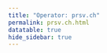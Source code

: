 ```yaml
---
title: "Operator: prsv.ch"
permalink: prsv.ch.html
datatable: true
hide_sidebar: true
---
```


<div>                        <script type="text/javascript">window.PlotlyConfig = {MathJaxConfig: 'local'};</script>
        <script charset="utf-8" src="https://cdn.plot.ly/plotly-2.20.0.min.js"></script>                <div id="13a6a0db-6e1a-4487-8aa7-11099b75cbed" class="plotly-graph-div" style="height:100%; width:100%;"></div>            <script type="text/javascript">                                    window.PLOTLYENV=window.PLOTLYENV || {};                                    if (document.getElementById("13a6a0db-6e1a-4487-8aa7-11099b75cbed")) {                    Plotly.newPlot(                        "13a6a0db-6e1a-4487-8aa7-11099b75cbed",                        [{"name":"exit probability (%)","x":["2022-06-17","2022-06-18","2022-06-19","2022-06-20","2022-06-21","2022-06-22","2022-06-23","2022-06-24","2022-06-25","2022-06-26","2022-06-27","2022-06-28","2022-06-29","2022-06-30","2022-07-01","2022-07-02","2022-07-03","2022-07-04","2022-07-05","2022-07-06","2022-07-07","2022-07-08","2022-07-09","2022-07-10","2022-07-11","2022-07-12","2022-07-13","2022-07-14","2022-07-15","2022-07-16","2022-07-17","2022-07-18","2022-07-19","2022-07-20","2022-07-21","2022-07-22","2022-07-23","2022-07-24","2022-07-25","2022-07-26","2022-07-27","2022-07-28","2022-07-29","2022-07-30","2022-07-31","2022-08-01","2022-08-02","2022-08-03","2022-08-04","2022-08-05","2022-08-06","2022-08-07","2022-08-08","2022-08-10","2022-08-11","2022-08-12","2022-08-13","2022-08-14","2022-08-15","2022-08-16","2022-08-17","2022-08-18","2022-08-19","2022-08-20","2022-08-21","2022-08-22","2022-08-23","2022-08-24","2022-08-25","2022-08-26","2022-08-27","2022-08-28","2022-08-29","2022-08-30","2022-08-31","2022-09-01","2022-09-02","2022-09-03","2022-09-04","2022-09-05","2022-09-06","2022-09-07","2022-09-13","2022-09-14","2022-09-15","2022-09-16","2022-09-17","2022-09-18","2022-09-19","2022-09-20","2022-09-21","2022-09-22","2022-09-23","2022-09-24","2022-09-25","2022-09-26","2022-09-27","2022-09-28","2022-09-29","2022-09-30","2022-10-01","2022-10-02","2022-10-03","2022-10-04","2022-10-05","2022-10-06","2022-10-07","2022-10-08","2022-10-09","2022-10-10","2022-10-11","2022-10-12","2022-10-13","2022-10-14","2022-10-15","2022-10-16","2022-10-17","2022-10-18","2022-10-19","2022-10-20","2022-10-21","2022-10-22","2022-10-23","2022-10-24","2022-10-25","2022-10-26","2022-10-27","2022-10-28","2022-10-29","2022-10-30","2022-10-31","2022-11-01","2022-11-02","2022-11-03","2022-11-04","2022-11-05","2022-11-06","2022-11-07","2022-11-08","2022-11-09","2022-11-10","2022-11-11","2022-11-12","2022-11-13","2022-11-14","2022-11-15","2022-11-16","2022-11-17","2022-11-18","2022-11-19","2022-11-20","2022-11-21","2022-11-22","2022-11-23","2022-11-24","2022-11-25","2022-11-26","2022-11-27","2022-11-28","2022-11-29","2022-11-30","2022-12-01","2022-12-02","2022-12-03","2022-12-04","2022-12-05","2022-12-06","2022-12-07","2022-12-08","2022-12-09","2022-12-10","2022-12-11","2022-12-12","2022-12-13","2022-12-14","2022-12-15","2022-12-16","2022-12-17","2022-12-18","2022-12-19","2022-12-20","2022-12-21","2022-12-22","2022-12-23","2022-12-24","2022-12-25","2022-12-26","2022-12-27","2022-12-28","2022-12-29","2022-12-30","2022-12-31","2023-01-01","2023-01-02","2023-01-03","2023-01-04","2023-01-05","2023-01-06","2023-01-07","2023-01-08","2023-01-09","2023-01-10","2023-01-11","2023-01-12","2023-01-13","2023-01-14","2023-01-15","2023-01-16","2023-01-17","2023-01-18","2023-01-19","2023-01-20","2023-01-21","2023-01-22","2023-01-23","2023-01-24","2023-01-25","2023-01-26","2023-01-27","2023-01-28","2023-01-29","2023-01-30","2023-01-31","2023-02-01","2023-02-02","2023-02-03","2023-02-04","2023-02-05","2023-02-06","2023-02-07","2023-02-08","2023-02-09","2023-02-10","2023-02-11","2023-02-12","2023-02-13","2023-02-14","2023-02-15","2023-02-16","2023-02-17","2023-02-18","2023-02-19","2023-02-20","2023-02-21","2023-02-22","2023-02-23","2023-02-24","2023-02-25","2023-02-26","2023-02-27","2023-02-28","2023-03-01","2023-03-02","2023-03-03","2023-03-04","2023-03-05","2023-03-06","2023-03-07","2023-03-08","2023-03-09","2023-03-10","2023-03-11","2023-03-12","2023-03-13","2023-03-14","2023-03-15","2023-03-16","2023-03-17","2023-03-18","2023-03-19","2023-03-20","2023-03-21","2023-03-22","2023-03-23","2023-03-24","2023-03-25","2023-03-26","2023-03-27","2023-03-28","2023-03-29","2023-03-30","2023-03-31","2023-04-01","2023-04-02","2023-04-03","2023-04-04","2023-04-05","2023-04-06","2023-04-07","2023-04-08","2023-04-09","2023-04-10","2023-04-11","2023-04-12","2023-04-13","2023-04-14","2023-04-15","2023-04-16","2023-04-17","2023-04-18","2023-04-19","2023-04-20","2023-04-21","2023-04-22","2023-04-23","2023-04-24","2023-04-25","2023-04-26","2023-04-27","2023-04-28","2023-04-29","2023-04-30","2023-05-01","2023-05-02","2023-05-03","2023-05-04","2023-05-05","2023-05-06","2023-05-07","2023-05-08","2023-05-09","2023-05-10","2023-05-11","2023-05-12","2023-05-13","2023-05-14","2023-05-15","2023-05-16","2023-05-17","2023-05-18","2023-05-19","2023-05-20","2023-05-21","2023-05-22","2023-05-23","2023-05-24","2023-05-25","2023-05-26","2023-05-27","2023-05-28","2023-05-29","2023-05-30","2023-05-31","2023-06-01","2023-06-02","2023-06-03","2023-06-04","2023-06-05","2023-06-06","2023-06-07","2023-06-08","2023-06-09","2023-06-10","2023-06-11","2023-06-12","2023-06-13","2023-06-14","2023-06-15","2023-06-16","2023-06-17","2023-06-18","2023-06-19","2023-06-20","2023-06-21","2023-06-22","2023-06-23","2023-06-25","2023-06-26","2023-06-27","2023-06-28","2023-06-29","2023-06-30","2023-07-01","2023-07-02","2023-07-03","2023-07-04","2023-07-05","2023-07-06","2023-07-07","2023-07-08","2023-07-09","2023-07-10","2023-07-11","2023-07-12","2023-07-13","2023-07-14","2023-07-15","2023-07-16","2023-07-17","2023-07-18","2023-07-19","2023-07-20","2023-07-21","2023-07-22","2023-07-23","2023-07-24","2023-07-25","2023-07-26","2023-07-27","2023-07-28","2023-07-29","2023-07-30","2023-07-31","2023-08-01","2023-08-02","2023-08-03","2023-08-04","2023-08-05","2023-08-06","2023-08-07","2023-08-08","2023-08-09","2023-08-10","2023-08-11","2023-08-12","2023-08-13","2023-08-14","2023-08-15","2023-08-16","2023-08-17","2023-08-18","2023-08-19","2023-08-20","2023-08-21","2023-08-22","2023-08-23","2023-08-24","2023-08-25","2023-08-26","2023-08-27","2023-08-28","2023-08-29","2023-08-30","2023-08-31","2023-09-01","2023-09-02","2023-09-03","2023-09-04","2023-09-05","2023-09-06","2023-09-07","2023-09-08","2023-09-09","2023-09-10"],"y":[0.0,0.0,0.0,0.03,0.05,0.08,0.09,0.11,0.13,0.13,0.17,0.29,0.31,0.33,0.26,0.31,0.29,0.32,0.32,0.32,0.32,0.32,0.34,0.33,0.33,0.29,0.3,null,0.26,0.25,0.25,0.25,0.25,0.24,0.21,0.21,0.21,0.19,0.18,0.19,0.2,0.19,0.2,0.17,0.17,0.19,0.18,0.2,0.19,0.2,0.2,0.21,0.2,0.23,0.25,0.27,0.26,0.28,0.26,0.26,0.25,0.25,0.25,0.29,0.26,0.28,0.29,0.28,0.0,0.0,0.0,0.0,0.28,0.3,0.31,null,null,null,null,null,null,null,0.0,0.0,0.0,0.25,0.29,0.31,0.31,0.32,0.33,0.34,0.33,0.35,0.38,0.35,1.08,1.12,1.14,1.16,1.01,1.0,0.97,0.93,0.96,1.0,1.01,1.01,1.02,1.0,0.66,1.03,1.01,0.9,0.91,0.94,0.83,0.44,0.3,0.29,0.29,0.27,0.25,0.23,0.26,0.23,0.21,0.21,0.24,0.25,0.19,0.41,0.39,0.39,0.35,0.38,0.4,0.42,0.44,0.49,0.48,0.44,0.44,0.51,0.52,0.52,0.54,0.48,0.5,0.5,0.51,0.57,0.57,0.57,0.57,0.56,0.53,0.54,0.52,0.51,0.5,0.53,0.56,0.56,0.52,0.52,0.54,0.54,0.56,0.57,0.56,0.54,0.52,0.52,0.41,0.48,0.43,0.46,0.48,0.47,0.47,0.48,0.46,0.49,0.48,0.52,0.55,0.56,0.56,0.54,0.54,0.53,0.54,0.53,0.55,0.52,0.51,0.51,0.49,0.49,0.47,0.47,0.47,0.49,0.47,0.36,0.5,0.53,0.54,0.55,0.57,0.52,0.56,0.58,0.58,0.56,0.62,0.62,0.61,0.59,0.61,0.63,0.64,0.62,0.62,0.63,0.62,0.59,0.6,0.62,0.62,0.53,0.51,0.5,0.52,0.49,0.39,0.43,0.43,0.43,0.43,0.43,0.44,0.43,0.43,0.45,0.46,0.48,0.51,0.51,0.57,0.58,1.01,1.06,1.08,1.05,1.04,0.97,0.92,0.93,0.93,0.85,1.15,1.19,1.2,1.17,1.06,1.12,1.12,1.1,1.04,1.04,1.02,1.03,0.95,0.95,0.93,0.95,0.84,0.92,0.94,0.95,0.96,0.94,0.92,0.91,0.9,0.92,0.93,0.87,0.87,0.83,0.87,0.86,0.86,0.83,0.84,0.8,0.8,0.8,0.19,0.4,0.4,0.38,0.39,0.22,0.21,0.18,0.23,0.34,0.4,0.48,0.47,0.57,0.39,0.61,0.8,0.83,0.81,0.88,1.13,1.14,1.18,1.12,1.19,1.31,1.28,1.31,1.26,1.21,0.99,0.99,1.23,1.22,1.1,1.18,1.21,1.19,1.19,1.16,1.14,1.14,1.05,1.03,1.1,1.13,1.08,1.13,0.0,1.09,0.68,1.07,0.98,1.08,1.13,1.15,1.19,1.22,1.24,1.22,1.21,1.19,1.32,1.34,1.36,1.38,1.34,1.35,1.41,1.42,1.4,1.38,1.39,1.29,1.29,1.28,1.19,1.19,1.13,1.03,0.95,0.66,0.7,0.79,0.99,1.01,1.01,1.03,0.92,0.98,0.99,0.9,0.87,0.78,0.76,0.73,0.72,0.86,0.75,0.78,0.7,0.73,0.75,0.77,0.8,0.81,0.76,0.71,0.66,0.63,0.59,0.59,0.61,0.64,0.63,0.69,0.7,0.7,0.71,0.72,0.75,0.75,0.77,0.77,0.8,0.82,0.84,0.84,0.87,0.87,0.87,0.93,0.98,0.99,1.02,1.04,1.05,1.07,1.06,1.03,1.04,1.06,1.03,0.86],"type":"scatter","xaxis":"x","yaxis":"y"},{"name":"guard probability (%)","x":["2022-06-17","2022-06-18","2022-06-19","2022-06-20","2022-06-21","2022-06-22","2022-06-23","2022-06-24","2022-06-25","2022-06-26","2022-06-27","2022-06-28","2022-06-29","2022-06-30","2022-07-01","2022-07-02","2022-07-03","2022-07-04","2022-07-05","2022-07-06","2022-07-07","2022-07-08","2022-07-09","2022-07-10","2022-07-11","2022-07-12","2022-07-13","2022-07-14","2022-07-15","2022-07-16","2022-07-17","2022-07-18","2022-07-19","2022-07-20","2022-07-21","2022-07-22","2022-07-23","2022-07-24","2022-07-25","2022-07-26","2022-07-27","2022-07-28","2022-07-29","2022-07-30","2022-07-31","2022-08-01","2022-08-02","2022-08-03","2022-08-04","2022-08-05","2022-08-06","2022-08-07","2022-08-08","2022-08-10","2022-08-11","2022-08-12","2022-08-13","2022-08-14","2022-08-15","2022-08-16","2022-08-17","2022-08-18","2022-08-19","2022-08-20","2022-08-21","2022-08-22","2022-08-23","2022-08-24","2022-08-25","2022-08-26","2022-08-27","2022-08-28","2022-08-29","2022-08-30","2022-08-31","2022-09-01","2022-09-02","2022-09-03","2022-09-04","2022-09-05","2022-09-06","2022-09-07","2022-09-13","2022-09-14","2022-09-15","2022-09-16","2022-09-17","2022-09-18","2022-09-19","2022-09-20","2022-09-21","2022-09-22","2022-09-23","2022-09-24","2022-09-25","2022-09-26","2022-09-27","2022-09-28","2022-09-29","2022-09-30","2022-10-01","2022-10-02","2022-10-03","2022-10-04","2022-10-05","2022-10-06","2022-10-07","2022-10-08","2022-10-09","2022-10-10","2022-10-11","2022-10-12","2022-10-13","2022-10-14","2022-10-15","2022-10-16","2022-10-17","2022-10-18","2022-10-19","2022-10-20","2022-10-21","2022-10-22","2022-10-23","2022-10-24","2022-10-25","2022-10-26","2022-10-27","2022-10-28","2022-10-29","2022-10-30","2022-10-31","2022-11-01","2022-11-02","2022-11-03","2022-11-04","2022-11-05","2022-11-06","2022-11-07","2022-11-08","2022-11-09","2022-11-10","2022-11-11","2022-11-12","2022-11-13","2022-11-14","2022-11-15","2022-11-16","2022-11-17","2022-11-18","2022-11-19","2022-11-20","2022-11-21","2022-11-22","2022-11-23","2022-11-24","2022-11-25","2022-11-26","2022-11-27","2022-11-28","2022-11-29","2022-11-30","2022-12-01","2022-12-02","2022-12-03","2022-12-04","2022-12-05","2022-12-06","2022-12-07","2022-12-08","2022-12-09","2022-12-10","2022-12-11","2022-12-12","2022-12-13","2022-12-14","2022-12-15","2022-12-16","2022-12-17","2022-12-18","2022-12-19","2022-12-20","2022-12-21","2022-12-22","2022-12-23","2022-12-24","2022-12-25","2022-12-26","2022-12-27","2022-12-28","2022-12-29","2022-12-30","2022-12-31","2023-01-01","2023-01-02","2023-01-03","2023-01-04","2023-01-05","2023-01-06","2023-01-07","2023-01-08","2023-01-09","2023-01-10","2023-01-11","2023-01-12","2023-01-13","2023-01-14","2023-01-15","2023-01-16","2023-01-17","2023-01-18","2023-01-19","2023-01-20","2023-01-21","2023-01-22","2023-01-23","2023-01-24","2023-01-25","2023-01-26","2023-01-27","2023-01-28","2023-01-29","2023-01-30","2023-01-31","2023-02-01","2023-02-02","2023-02-03","2023-02-04","2023-02-05","2023-02-06","2023-02-07","2023-02-08","2023-02-09","2023-02-10","2023-02-11","2023-02-12","2023-02-13","2023-02-14","2023-02-15","2023-02-16","2023-02-17","2023-02-18","2023-02-19","2023-02-20","2023-02-21","2023-02-22","2023-02-23","2023-02-24","2023-02-25","2023-02-26","2023-02-27","2023-02-28","2023-03-01","2023-03-02","2023-03-03","2023-03-04","2023-03-05","2023-03-06","2023-03-07","2023-03-08","2023-03-09","2023-03-10","2023-03-11","2023-03-12","2023-03-13","2023-03-14","2023-03-15","2023-03-16","2023-03-17","2023-03-18","2023-03-19","2023-03-20","2023-03-21","2023-03-22","2023-03-23","2023-03-24","2023-03-25","2023-03-26","2023-03-27","2023-03-28","2023-03-29","2023-03-30","2023-03-31","2023-04-01","2023-04-02","2023-04-03","2023-04-04","2023-04-05","2023-04-06","2023-04-07","2023-04-08","2023-04-09","2023-04-10","2023-04-11","2023-04-12","2023-04-13","2023-04-14","2023-04-15","2023-04-16","2023-04-17","2023-04-18","2023-04-19","2023-04-20","2023-04-21","2023-04-22","2023-04-23","2023-04-24","2023-04-25","2023-04-26","2023-04-27","2023-04-28","2023-04-29","2023-04-30","2023-05-01","2023-05-02","2023-05-03","2023-05-04","2023-05-05","2023-05-06","2023-05-07","2023-05-08","2023-05-09","2023-05-10","2023-05-11","2023-05-12","2023-05-13","2023-05-14","2023-05-15","2023-05-16","2023-05-17","2023-05-18","2023-05-19","2023-05-20","2023-05-21","2023-05-22","2023-05-23","2023-05-24","2023-05-25","2023-05-26","2023-05-27","2023-05-28","2023-05-29","2023-05-30","2023-05-31","2023-06-01","2023-06-02","2023-06-03","2023-06-04","2023-06-05","2023-06-06","2023-06-07","2023-06-08","2023-06-09","2023-06-10","2023-06-11","2023-06-12","2023-06-13","2023-06-14","2023-06-15","2023-06-16","2023-06-17","2023-06-18","2023-06-19","2023-06-20","2023-06-21","2023-06-22","2023-06-23","2023-06-25","2023-06-26","2023-06-27","2023-06-28","2023-06-29","2023-06-30","2023-07-01","2023-07-02","2023-07-03","2023-07-04","2023-07-05","2023-07-06","2023-07-07","2023-07-08","2023-07-09","2023-07-10","2023-07-11","2023-07-12","2023-07-13","2023-07-14","2023-07-15","2023-07-16","2023-07-17","2023-07-18","2023-07-19","2023-07-20","2023-07-21","2023-07-22","2023-07-23","2023-07-24","2023-07-25","2023-07-26","2023-07-27","2023-07-28","2023-07-29","2023-07-30","2023-07-31","2023-08-01","2023-08-02","2023-08-03","2023-08-04","2023-08-05","2023-08-06","2023-08-07","2023-08-08","2023-08-09","2023-08-10","2023-08-11","2023-08-12","2023-08-13","2023-08-14","2023-08-15","2023-08-16","2023-08-17","2023-08-18","2023-08-19","2023-08-20","2023-08-21","2023-08-22","2023-08-23","2023-08-24","2023-08-25","2023-08-26","2023-08-27","2023-08-28","2023-08-29","2023-08-30","2023-08-31","2023-09-01","2023-09-02","2023-09-03","2023-09-04","2023-09-05","2023-09-06","2023-09-07","2023-09-08","2023-09-09","2023-09-10"],"y":[0.0,0.0,0.0,0.0,0.0,0.0,0.0,0.0,0.0,0.22,0.1,0.1,0.22,0.24,0.23,0.0,0.0,0.0,0.2,0.19,0.18,0.18,0.17,0.17,0.15,0.13,0.13,null,0.0,0.0,0.0,0.0,0.0,0.0,0.0,0.06,0.28,0.28,0.25,0.27,0.28,0.25,0.24,0.23,0.24,0.23,0.23,0.26,0.26,0.32,0.33,0.33,0.28,0.41,0.44,0.42,0.45,0.41,0.38,0.37,0.34,0.55,0.72,0.74,0.79,0.68,0.68,0.73,0.64,0.64,0.67,0.64,0.67,0.87,0.86,null,null,null,null,null,null,null,0.0,0.0,0.0,0.0,0.0,0.0,0.0,0.0,0.0,0.0,0.0,0.0,0.0,0.0,0.0,0.0,0.35,0.35,0.34,0.12,0.12,0.11,0.12,0.1,0.11,0.11,0.12,0.13,0.13,0.13,0.3,0.32,0.31,0.32,0.31,0.34,0.45,0.54,0.5,0.51,0.59,0.68,0.6,0.45,0.48,0.5,0.61,1.2,1.31,1.29,1.47,1.41,1.55,1.83,1.68,1.58,1.61,1.51,1.29,1.61,1.5,1.56,1.54,1.46,1.6,1.6,1.62,1.68,1.78,2.01,2.01,2.01,1.72,2.16,1.96,1.95,2.13,2.46,2.3,2.19,1.75,1.7,1.61,1.41,1.92,1.88,1.79,1.74,1.74,1.74,1.7,1.62,1.71,1.88,1.76,1.69,1.57,1.55,1.6,1.51,1.45,1.5,1.5,1.5,1.51,1.52,1.48,1.41,1.53,1.61,1.58,1.65,1.57,1.57,1.61,1.63,1.66,1.65,1.67,1.8,1.84,1.86,1.88,2.19,2.21,2.17,2.15,2.13,2.06,2.1,2.02,1.72,1.78,1.72,1.81,1.73,1.91,2.17,2.06,1.94,1.99,2.0,2.03,1.86,1.79,1.82,1.58,1.82,1.82,1.81,1.93,1.99,2.09,2.11,2.12,2.08,2.04,2.02,2.11,2.09,2.15,2.04,1.89,2.38,2.58,2.66,2.91,3.48,3.55,3.37,3.22,3.36,3.28,3.35,3.29,3.18,3.19,3.19,3.17,2.77,2.69,2.6,2.68,2.44,2.38,2.35,2.2,2.12,2.39,2.53,2.61,2.61,2.39,2.46,2.46,2.35,2.24,2.25,2.27,2.31,2.31,2.3,2.3,2.3,2.36,2.41,2.34,2.39,2.42,2.37,2.28,2.46,2.51,2.61,2.61,2.34,2.34,2.58,2.73,3.19,3.06,3.01,3.1,2.72,2.74,2.78,2.76,2.65,2.64,2.55,2.48,2.76,2.58,2.69,2.44,2.45,2.38,2.57,2.67,2.6,2.79,2.67,2.73,2.88,2.86,2.89,2.97,2.96,2.98,3.0,2.91,2.89,2.89,2.91,2.88,3.01,3.0,3.02,3.03,2.94,2.92,3.37,3.36,3.38,0.09,0.18,0.09,0.5,0.6,0.59,0.59,0.61,0.69,0.71,0.7,0.91,0.91,0.71,0.93,0.94,0.88,0.89,1.34,1.53,1.68,2.97,3.45,3.39,3.55,2.86,3.67,3.68,2.73,2.69,2.62,2.79,2.9,3.04,3.06,3.25,2.83,2.56,2.49,2.47,2.3,2.27,2.38,1.98,1.98,2.48,2.38,2.33,2.24,2.24,2.77,2.89,2.71,2.68,2.64,2.89,2.42,2.99,2.98,2.94,2.52,2.52,2.6,2.67,2.62,2.59,2.55,2.69,2.69,2.66,2.65,2.64,2.62,2.54,2.25,2.27,2.28,2.21,2.25,2.22,2.0,2.14,2.18,2.21,2.01,1.9,1.9,1.82,1.96,1.85,1.83,1.83,1.59,1.61,1.63,1.81,2.34,2.41],"type":"scatter","xaxis":"x","yaxis":"y"},{"name":"advertised bandwidth","x":["2022-06-17","2022-06-18","2022-06-19","2022-06-20","2022-06-21","2022-06-22","2022-06-23","2022-06-24","2022-06-25","2022-06-26","2022-06-27","2022-06-28","2022-06-29","2022-06-30","2022-07-01","2022-07-02","2022-07-03","2022-07-04","2022-07-05","2022-07-06","2022-07-07","2022-07-08","2022-07-09","2022-07-10","2022-07-11","2022-07-12","2022-07-13","2022-07-14","2022-07-15","2022-07-16","2022-07-17","2022-07-18","2022-07-19","2022-07-20","2022-07-21","2022-07-22","2022-07-23","2022-07-24","2022-07-25","2022-07-26","2022-07-27","2022-07-28","2022-07-29","2022-07-30","2022-07-31","2022-08-01","2022-08-02","2022-08-03","2022-08-04","2022-08-05","2022-08-06","2022-08-07","2022-08-08","2022-08-10","2022-08-11","2022-08-12","2022-08-13","2022-08-14","2022-08-15","2022-08-16","2022-08-17","2022-08-18","2022-08-19","2022-08-20","2022-08-21","2022-08-22","2022-08-23","2022-08-24","2022-08-25","2022-08-26","2022-08-27","2022-08-28","2022-08-29","2022-08-30","2022-08-31","2022-09-01","2022-09-02","2022-09-03","2022-09-04","2022-09-05","2022-09-06","2022-09-07","2022-09-13","2022-09-14","2022-09-15","2022-09-16","2022-09-17","2022-09-18","2022-09-19","2022-09-20","2022-09-21","2022-09-22","2022-09-23","2022-09-24","2022-09-25","2022-09-26","2022-09-27","2022-09-28","2022-09-29","2022-09-30","2022-10-01","2022-10-02","2022-10-03","2022-10-04","2022-10-05","2022-10-06","2022-10-07","2022-10-08","2022-10-09","2022-10-10","2022-10-11","2022-10-12","2022-10-13","2022-10-14","2022-10-15","2022-10-16","2022-10-17","2022-10-18","2022-10-19","2022-10-20","2022-10-21","2022-10-22","2022-10-23","2022-10-24","2022-10-25","2022-10-26","2022-10-27","2022-10-28","2022-10-29","2022-10-30","2022-10-31","2022-11-01","2022-11-02","2022-11-03","2022-11-04","2022-11-05","2022-11-06","2022-11-07","2022-11-08","2022-11-09","2022-11-10","2022-11-11","2022-11-12","2022-11-13","2022-11-14","2022-11-15","2022-11-16","2022-11-17","2022-11-18","2022-11-19","2022-11-20","2022-11-21","2022-11-22","2022-11-23","2022-11-24","2022-11-25","2022-11-26","2022-11-27","2022-11-28","2022-11-29","2022-11-30","2022-12-01","2022-12-02","2022-12-03","2022-12-04","2022-12-05","2022-12-06","2022-12-07","2022-12-08","2022-12-09","2022-12-10","2022-12-11","2022-12-12","2022-12-13","2022-12-14","2022-12-15","2022-12-16","2022-12-17","2022-12-18","2022-12-19","2022-12-20","2022-12-21","2022-12-22","2022-12-23","2022-12-24","2022-12-25","2022-12-26","2022-12-27","2022-12-28","2022-12-29","2022-12-30","2022-12-31","2023-01-01","2023-01-02","2023-01-03","2023-01-04","2023-01-05","2023-01-06","2023-01-07","2023-01-08","2023-01-09","2023-01-10","2023-01-11","2023-01-12","2023-01-13","2023-01-14","2023-01-15","2023-01-16","2023-01-17","2023-01-18","2023-01-19","2023-01-20","2023-01-21","2023-01-22","2023-01-23","2023-01-24","2023-01-25","2023-01-26","2023-01-27","2023-01-28","2023-01-29","2023-01-30","2023-01-31","2023-02-01","2023-02-02","2023-02-03","2023-02-04","2023-02-05","2023-02-06","2023-02-07","2023-02-08","2023-02-09","2023-02-10","2023-02-11","2023-02-12","2023-02-13","2023-02-14","2023-02-15","2023-02-16","2023-02-17","2023-02-18","2023-02-19","2023-02-20","2023-02-21","2023-02-22","2023-02-23","2023-02-24","2023-02-25","2023-02-26","2023-02-27","2023-02-28","2023-03-01","2023-03-02","2023-03-03","2023-03-04","2023-03-05","2023-03-06","2023-03-07","2023-03-08","2023-03-09","2023-03-10","2023-03-11","2023-03-12","2023-03-13","2023-03-14","2023-03-15","2023-03-16","2023-03-17","2023-03-18","2023-03-19","2023-03-20","2023-03-21","2023-03-22","2023-03-23","2023-03-24","2023-03-25","2023-03-26","2023-03-27","2023-03-28","2023-03-29","2023-03-30","2023-03-31","2023-04-01","2023-04-02","2023-04-03","2023-04-04","2023-04-05","2023-04-06","2023-04-07","2023-04-08","2023-04-09","2023-04-10","2023-04-11","2023-04-12","2023-04-13","2023-04-14","2023-04-15","2023-04-16","2023-04-17","2023-04-18","2023-04-19","2023-04-20","2023-04-21","2023-04-22","2023-04-23","2023-04-24","2023-04-25","2023-04-26","2023-04-27","2023-04-28","2023-04-29","2023-04-30","2023-05-01","2023-05-02","2023-05-03","2023-05-04","2023-05-05","2023-05-06","2023-05-07","2023-05-08","2023-05-09","2023-05-10","2023-05-11","2023-05-12","2023-05-13","2023-05-14","2023-05-15","2023-05-16","2023-05-17","2023-05-18","2023-05-19","2023-05-20","2023-05-21","2023-05-22","2023-05-23","2023-05-24","2023-05-25","2023-05-26","2023-05-27","2023-05-28","2023-05-29","2023-05-30","2023-05-31","2023-06-01","2023-06-02","2023-06-03","2023-06-04","2023-06-05","2023-06-06","2023-06-07","2023-06-08","2023-06-09","2023-06-10","2023-06-11","2023-06-12","2023-06-13","2023-06-14","2023-06-15","2023-06-16","2023-06-17","2023-06-18","2023-06-19","2023-06-20","2023-06-21","2023-06-22","2023-06-23","2023-06-25","2023-06-26","2023-06-27","2023-06-28","2023-06-29","2023-06-30","2023-07-01","2023-07-02","2023-07-03","2023-07-04","2023-07-05","2023-07-06","2023-07-07","2023-07-08","2023-07-09","2023-07-10","2023-07-11","2023-07-12","2023-07-13","2023-07-14","2023-07-15","2023-07-16","2023-07-17","2023-07-18","2023-07-19","2023-07-20","2023-07-21","2023-07-22","2023-07-23","2023-07-24","2023-07-25","2023-07-26","2023-07-27","2023-07-28","2023-07-29","2023-07-30","2023-07-31","2023-08-01","2023-08-02","2023-08-03","2023-08-04","2023-08-05","2023-08-06","2023-08-07","2023-08-08","2023-08-09","2023-08-10","2023-08-11","2023-08-12","2023-08-13","2023-08-14","2023-08-15","2023-08-16","2023-08-17","2023-08-18","2023-08-19","2023-08-20","2023-08-21","2023-08-22","2023-08-23","2023-08-24","2023-08-25","2023-08-26","2023-08-27","2023-08-28","2023-08-29","2023-08-30","2023-08-31","2023-09-01","2023-09-02","2023-09-03","2023-09-04","2023-09-05","2023-09-06","2023-09-07","2023-09-08","2023-09-09","2023-09-10"],"y":[0.0,0.05,0.14,0.14,0.32,0.37,0.62,0.81,0.83,0.83,1.11,1.15,1.15,1.31,1.31,1.25,1.2,1.19,1.14,1.12,1.08,1.08,1.09,1.07,1.06,0.98,0.96,0.96,0.99,1.05,1.05,1.08,1.12,1.12,1.18,1.28,1.25,1.19,1.22,1.32,1.21,1.18,1.16,1.17,1.15,1.16,1.29,1.5,1.58,1.64,1.67,1.61,1.59,1.57,1.72,1.9,2.07,2.2,2.24,2.61,2.72,2.82,2.82,2.93,3.0,2.99,3.03,3.04,3.18,3.35,3.43,3.66,3.68,3.72,4.14,4.15,4.2,4.17,3.93,3.29,2.94,0.35,0.03,2.16,2.51,2.51,2.71,3.72,4.06,4.26,4.8,4.89,5.12,6.12,6.51,6.6,6.76,6.94,7.37,7.32,7.11,7.06,6.88,6.8,6.87,7.2,7.16,7.57,7.47,7.4,7.44,7.23,7.14,6.49,6.47,6.59,6.73,6.84,6.61,6.76,6.38,6.42,6.22,5.99,6.34,6.41,6.45,6.36,6.28,6.68,6.24,5.89,6.11,6.07,6.19,5.89,5.82,5.81,5.56,5.44,5.3,5.35,5.35,5.69,5.91,5.91,5.91,6.4,6.55,6.57,6.76,9.04,10.02,10.12,10.54,9.31,10.24,10.62,10.48,10.43,10.62,10.27,10.1,10.14,9.98,10.1,9.94,9.98,10.1,10.22,10.47,10.48,10.4,10.59,10.51,10.23,10.05,9.89,9.98,10.2,10.08,10.02,10.09,10.57,10.43,10.34,10.51,10.63,10.06,10.44,10.62,10.17,10.08,10.23,10.4,10.13,10.59,10.76,11.53,11.63,12.05,12.64,12.73,13.56,13.4,14.06,13.69,13.52,13.26,13.51,13.34,13.32,13.48,13.02,13.25,13.63,13.3,14.4,14.24,14.29,14.78,14.83,14.6,14.84,14.68,15.75,15.81,15.97,15.93,15.73,15.13,14.19,13.6,14.09,14.19,13.94,14.41,15.05,14.97,16.16,16.38,16.86,16.82,16.74,16.82,17.35,17.13,17.33,17.95,18.15,17.65,17.87,19.95,21.76,22.1,22.47,22.39,22.29,21.94,21.5,21.17,20.66,20.35,19.63,17.44,17.81,17.74,17.66,15.62,15.51,15.45,15.14,14.16,14.16,14.12,14.18,14.22,13.53,13.63,13.84,14.4,14.01,14.28,14.11,11.83,11.87,12.52,12.65,12.79,13.01,13.32,13.03,13.31,14.8,15.23,15.67,15.58,15.3,14.57,14.73,15.04,15.19,15.33,15.35,15.5,15.15,15.78,15.63,16.02,16.05,15.98,16.17,13.83,13.51,13.33,14.14,14.05,14.33,14.64,15.39,14.85,14.95,15.22,14.72,14.81,14.71,14.61,14.86,15.15,15.08,15.72,15.66,15.37,15.26,14.5,13.95,14.25,14.47,14.3,15.28,15.64,15.96,16.07,16.54,17.1,17.45,16.77,16.38,13.32,13.82,15.45,14.6,16.1,14.37,14.61,14.62,14.6,14.61,14.58,14.95,15.11,15.59,16.05,16.89,17.11,16.51,15.77,16.78,17.25,17.67,17.86,15.36,16.02,16.26,16.63,17.14,17.09,16.87,16.89,16.3,15.68,14.65,14.48,15.04,15.18,14.74,15.71,15.7,15.79,16.22,16.11,16.75,16.35,16.66,16.21,16.4,16.82,17.06,17.57,18.39,18.06,18.63,18.85,18.36,18.29,17.02,16.83,16.38,16.14,15.72,16.15,16.0,16.29,15.78,15.84,16.08,16.73,16.61,16.13,16.72,17.07,17.22,17.28,16.47,16.79,16.78,16.92,16.02,16.09,16.2,15.75,16.17,16.58,16.32,16.34,16.73,16.78,17.96,18.25,18.29,18.07,18.08,18.16,18.15],"type":"scatter","xaxis":"x","yaxis":"y2"}],                        {"template":{"data":{"histogram2dcontour":[{"type":"histogram2dcontour","colorbar":{"outlinewidth":0,"ticks":""},"colorscale":[[0.0,"#0d0887"],[0.1111111111111111,"#46039f"],[0.2222222222222222,"#7201a8"],[0.3333333333333333,"#9c179e"],[0.4444444444444444,"#bd3786"],[0.5555555555555556,"#d8576b"],[0.6666666666666666,"#ed7953"],[0.7777777777777778,"#fb9f3a"],[0.8888888888888888,"#fdca26"],[1.0,"#f0f921"]]}],"choropleth":[{"type":"choropleth","colorbar":{"outlinewidth":0,"ticks":""}}],"histogram2d":[{"type":"histogram2d","colorbar":{"outlinewidth":0,"ticks":""},"colorscale":[[0.0,"#0d0887"],[0.1111111111111111,"#46039f"],[0.2222222222222222,"#7201a8"],[0.3333333333333333,"#9c179e"],[0.4444444444444444,"#bd3786"],[0.5555555555555556,"#d8576b"],[0.6666666666666666,"#ed7953"],[0.7777777777777778,"#fb9f3a"],[0.8888888888888888,"#fdca26"],[1.0,"#f0f921"]]}],"heatmap":[{"type":"heatmap","colorbar":{"outlinewidth":0,"ticks":""},"colorscale":[[0.0,"#0d0887"],[0.1111111111111111,"#46039f"],[0.2222222222222222,"#7201a8"],[0.3333333333333333,"#9c179e"],[0.4444444444444444,"#bd3786"],[0.5555555555555556,"#d8576b"],[0.6666666666666666,"#ed7953"],[0.7777777777777778,"#fb9f3a"],[0.8888888888888888,"#fdca26"],[1.0,"#f0f921"]]}],"heatmapgl":[{"type":"heatmapgl","colorbar":{"outlinewidth":0,"ticks":""},"colorscale":[[0.0,"#0d0887"],[0.1111111111111111,"#46039f"],[0.2222222222222222,"#7201a8"],[0.3333333333333333,"#9c179e"],[0.4444444444444444,"#bd3786"],[0.5555555555555556,"#d8576b"],[0.6666666666666666,"#ed7953"],[0.7777777777777778,"#fb9f3a"],[0.8888888888888888,"#fdca26"],[1.0,"#f0f921"]]}],"contourcarpet":[{"type":"contourcarpet","colorbar":{"outlinewidth":0,"ticks":""}}],"contour":[{"type":"contour","colorbar":{"outlinewidth":0,"ticks":""},"colorscale":[[0.0,"#0d0887"],[0.1111111111111111,"#46039f"],[0.2222222222222222,"#7201a8"],[0.3333333333333333,"#9c179e"],[0.4444444444444444,"#bd3786"],[0.5555555555555556,"#d8576b"],[0.6666666666666666,"#ed7953"],[0.7777777777777778,"#fb9f3a"],[0.8888888888888888,"#fdca26"],[1.0,"#f0f921"]]}],"surface":[{"type":"surface","colorbar":{"outlinewidth":0,"ticks":""},"colorscale":[[0.0,"#0d0887"],[0.1111111111111111,"#46039f"],[0.2222222222222222,"#7201a8"],[0.3333333333333333,"#9c179e"],[0.4444444444444444,"#bd3786"],[0.5555555555555556,"#d8576b"],[0.6666666666666666,"#ed7953"],[0.7777777777777778,"#fb9f3a"],[0.8888888888888888,"#fdca26"],[1.0,"#f0f921"]]}],"mesh3d":[{"type":"mesh3d","colorbar":{"outlinewidth":0,"ticks":""}}],"scatter":[{"fillpattern":{"fillmode":"overlay","size":10,"solidity":0.2},"type":"scatter"}],"parcoords":[{"type":"parcoords","line":{"colorbar":{"outlinewidth":0,"ticks":""}}}],"scatterpolargl":[{"type":"scatterpolargl","marker":{"colorbar":{"outlinewidth":0,"ticks":""}}}],"bar":[{"error_x":{"color":"#2a3f5f"},"error_y":{"color":"#2a3f5f"},"marker":{"line":{"color":"#E5ECF6","width":0.5},"pattern":{"fillmode":"overlay","size":10,"solidity":0.2}},"type":"bar"}],"scattergeo":[{"type":"scattergeo","marker":{"colorbar":{"outlinewidth":0,"ticks":""}}}],"scatterpolar":[{"type":"scatterpolar","marker":{"colorbar":{"outlinewidth":0,"ticks":""}}}],"histogram":[{"marker":{"pattern":{"fillmode":"overlay","size":10,"solidity":0.2}},"type":"histogram"}],"scattergl":[{"type":"scattergl","marker":{"colorbar":{"outlinewidth":0,"ticks":""}}}],"scatter3d":[{"type":"scatter3d","line":{"colorbar":{"outlinewidth":0,"ticks":""}},"marker":{"colorbar":{"outlinewidth":0,"ticks":""}}}],"scattermapbox":[{"type":"scattermapbox","marker":{"colorbar":{"outlinewidth":0,"ticks":""}}}],"scatterternary":[{"type":"scatterternary","marker":{"colorbar":{"outlinewidth":0,"ticks":""}}}],"scattercarpet":[{"type":"scattercarpet","marker":{"colorbar":{"outlinewidth":0,"ticks":""}}}],"carpet":[{"aaxis":{"endlinecolor":"#2a3f5f","gridcolor":"white","linecolor":"white","minorgridcolor":"white","startlinecolor":"#2a3f5f"},"baxis":{"endlinecolor":"#2a3f5f","gridcolor":"white","linecolor":"white","minorgridcolor":"white","startlinecolor":"#2a3f5f"},"type":"carpet"}],"table":[{"cells":{"fill":{"color":"#EBF0F8"},"line":{"color":"white"}},"header":{"fill":{"color":"#C8D4E3"},"line":{"color":"white"}},"type":"table"}],"barpolar":[{"marker":{"line":{"color":"#E5ECF6","width":0.5},"pattern":{"fillmode":"overlay","size":10,"solidity":0.2}},"type":"barpolar"}],"pie":[{"automargin":true,"type":"pie"}]},"layout":{"autotypenumbers":"strict","colorway":["#636efa","#EF553B","#00cc96","#ab63fa","#FFA15A","#19d3f3","#FF6692","#B6E880","#FF97FF","#FECB52"],"font":{"color":"#2a3f5f"},"hovermode":"closest","hoverlabel":{"align":"left"},"paper_bgcolor":"white","plot_bgcolor":"#E5ECF6","polar":{"bgcolor":"#E5ECF6","angularaxis":{"gridcolor":"white","linecolor":"white","ticks":""},"radialaxis":{"gridcolor":"white","linecolor":"white","ticks":""}},"ternary":{"bgcolor":"#E5ECF6","aaxis":{"gridcolor":"white","linecolor":"white","ticks":""},"baxis":{"gridcolor":"white","linecolor":"white","ticks":""},"caxis":{"gridcolor":"white","linecolor":"white","ticks":""}},"coloraxis":{"colorbar":{"outlinewidth":0,"ticks":""}},"colorscale":{"sequential":[[0.0,"#0d0887"],[0.1111111111111111,"#46039f"],[0.2222222222222222,"#7201a8"],[0.3333333333333333,"#9c179e"],[0.4444444444444444,"#bd3786"],[0.5555555555555556,"#d8576b"],[0.6666666666666666,"#ed7953"],[0.7777777777777778,"#fb9f3a"],[0.8888888888888888,"#fdca26"],[1.0,"#f0f921"]],"sequentialminus":[[0.0,"#0d0887"],[0.1111111111111111,"#46039f"],[0.2222222222222222,"#7201a8"],[0.3333333333333333,"#9c179e"],[0.4444444444444444,"#bd3786"],[0.5555555555555556,"#d8576b"],[0.6666666666666666,"#ed7953"],[0.7777777777777778,"#fb9f3a"],[0.8888888888888888,"#fdca26"],[1.0,"#f0f921"]],"diverging":[[0,"#8e0152"],[0.1,"#c51b7d"],[0.2,"#de77ae"],[0.3,"#f1b6da"],[0.4,"#fde0ef"],[0.5,"#f7f7f7"],[0.6,"#e6f5d0"],[0.7,"#b8e186"],[0.8,"#7fbc41"],[0.9,"#4d9221"],[1,"#276419"]]},"xaxis":{"gridcolor":"white","linecolor":"white","ticks":"","title":{"standoff":15},"zerolinecolor":"white","automargin":true,"zerolinewidth":2},"yaxis":{"gridcolor":"white","linecolor":"white","ticks":"","title":{"standoff":15},"zerolinecolor":"white","automargin":true,"zerolinewidth":2},"scene":{"xaxis":{"backgroundcolor":"#E5ECF6","gridcolor":"white","linecolor":"white","showbackground":true,"ticks":"","zerolinecolor":"white","gridwidth":2},"yaxis":{"backgroundcolor":"#E5ECF6","gridcolor":"white","linecolor":"white","showbackground":true,"ticks":"","zerolinecolor":"white","gridwidth":2},"zaxis":{"backgroundcolor":"#E5ECF6","gridcolor":"white","linecolor":"white","showbackground":true,"ticks":"","zerolinecolor":"white","gridwidth":2}},"shapedefaults":{"line":{"color":"#2a3f5f"}},"annotationdefaults":{"arrowcolor":"#2a3f5f","arrowhead":0,"arrowwidth":1},"geo":{"bgcolor":"white","landcolor":"#E5ECF6","subunitcolor":"white","showland":true,"showlakes":true,"lakecolor":"white"},"title":{"x":0.05},"mapbox":{"style":"light"}}},"xaxis":{"anchor":"y","domain":[0.0,0.94],"rangeselector":{"buttons":[{"count":7,"label":"week","step":"day","stepmode":"backward"},{"count":1,"label":"month","step":"month","stepmode":"backward"},{"count":6,"label":"6 months","step":"month","stepmode":"backward"},{"count":1,"label":"year","step":"year","stepmode":"backward"},{"step":"all"}]}},"yaxis":{"anchor":"x","domain":[0.0,1.0],"title":{"text":"exit / guard probability"},"ticksuffix":"%","rangemode":"nonnegative"},"yaxis2":{"anchor":"x","overlaying":"y","side":"right","title":{"text":"advertised bandwidth"},"ticksuffix":" Gbit/s","rangemode":"nonnegative"},"hovermode":"x"},                        {"responsive": true}                    )                };                            </script>        </div>

Only proven relays are included in the graph and table. A proven relay claims to be part of a domain
and can be verified to be part of it via the
["well-known" URL or DNS records](https://nusenu.github.io/ContactInfo-Information-Sharing-Specification/#proof).

<div class="datatable-begin"></div>

| Nickname                                                      |   Mbit/s | Exit   | IPv4                                                     | IPv6                                                                                   | First Seen   | Tor Version   | AS Name                                                                       |
|:--------------------------------------------------------------|---------:|:-------|:---------------------------------------------------------|:---------------------------------------------------------------------------------------|:-------------|:--------------|:------------------------------------------------------------------------------|
| [prsv](w/relay/003BCF43C832426A160CA0966B8A87C88DB83A17.html) |       54 | N      | [23.132.184.67](https://stat.ripe.net/23.132.184.67)     | None                                                                                   | 2023-05-06   | 0.4.7.13      | [RELIABLESITE](w/as_number/AS23470)                                           |
| [prsv](w/relay/00D846D23455162A1357680CDA3C2C21351E1A18.html) |      112 | N      | [45.88.171.100](https://stat.ripe.net/45.88.171.100)     | None                                                                                   | 2023-05-06   | 0.4.7.13      | [DEDIPATH-LLC](w/as_number/AS35913)                                           |
| [prsv](w/relay/014B673F5342F70F7C5CADC15A8C86CBA6D1608C.html) |      108 | Y      | [2.57.122.246](https://stat.ripe.net/2.57.122.246)       | None                                                                                   | 2023-06-30   | 0.4.7.13      | [UNMANAGED LTD](w/as_number/AS47890)                                          |
| [prsv](w/relay/025DDB017D79460C4A3F6795D52FEFBB56A133F3.html) |      157 | N      | [45.158.77.29](https://stat.ripe.net/45.158.77.29)       | [2a04:ecc0:8:a8:4567:491:0:1](https://stat.ripe.net/2a04:ecc0:8:a8:4567:491:0:1)       | 2023-03-10   | 0.4.7.13      | [FEELB SARL](w/as_number/AS207992)                                            |
| [prsv](w/relay/02895A5994A6A291D3938C1142EBFD3B8C296709.html) |      230 | N      | [185.44.81.21](https://stat.ripe.net/185.44.81.21)       | [2a0c:8881::70b5:bcff:fece:22c1](https://stat.ripe.net/2a0c:8881::70b5:bcff:fece:22c1) | 2022-08-09   | 0.4.7.13      | [Sapinet SAS](w/as_number/AS39421)                                            |
| [prsv](w/relay/061CDBB0B8057408BCBC28D00D6016B42A610A24.html) |       44 | Y      | [45.128.232.170](https://stat.ripe.net/45.128.232.170)   | [2a05:dfc7:4129::1](https://stat.ripe.net/2a05:dfc7:4129::1)                           | 2023-05-30   | 0.4.7.13      | [Aggros Operations Ltd.](w/as_number/AS202685)                                |
| [prsv](w/relay/0A34DD9E68ABCEDB64B2D9C07E07BB0357A933D6.html) |       47 | Y      | [193.35.18.94](https://stat.ripe.net/193.35.18.94)       | [2a05:dfc7:40b7::1](https://stat.ripe.net/2a05:dfc7:40b7::1)                           | 2023-05-03   | 0.4.7.13      | [Aggros Operations Ltd.](w/as_number/AS202685)                                |
| [prsv](w/relay/0B5FB0C4C22166ADE6CB500F08BB5DCD364A12FC.html) |       63 | Y      | [193.35.18.128](https://stat.ripe.net/193.35.18.128)     | [2a05:dfc7:4068::1](https://stat.ripe.net/2a05:dfc7:4068::1)                           | 2023-04-20   | 0.4.7.13      | [Aggros Operations Ltd.](w/as_number/AS202685)                                |
| [prsv](w/relay/0C4BB8C3CFDB01CD31395C60DC171FCB24F19C3D.html) |       65 | Y      | [193.35.18.61](https://stat.ripe.net/193.35.18.61)       | [2a05:dfc7:4179::1](https://stat.ripe.net/2a05:dfc7:4179::1)                           | 2023-06-01   | 0.4.7.13      | [Aggros Operations Ltd.](w/as_number/AS202685)                                |
| [prsv](w/relay/0C92D6DA809621D0CAC5DDD15D615E03DD72FDDF.html) |      296 | N      | [51.81.61.190](https://stat.ripe.net/51.81.61.190)       | None                                                                                   | 2023-07-02   | 0.4.7.13      | [OVH SAS](w/as_number/AS16276)                                                |
| [prsv](w/relay/0DEA75209E2390D75F813DE94162324FDF788473.html) |      155 | N      | [146.19.168.223](https://stat.ripe.net/146.19.168.223)   | [2a04:ecc0:8:a8:4567:152:0:1](https://stat.ripe.net/2a04:ecc0:8:a8:4567:152:0:1)       | 2023-05-24   | 0.4.7.13      | [FEELB SARL](w/as_number/AS207992)                                            |
| [prsv](w/relay/0E883B367D001087DC01C7FCB87F37D8182F5F87.html) |      163 | N      | [185.44.81.101](https://stat.ripe.net/185.44.81.101)     | [2a0c:8881::8889:67ff:fed9:532b](https://stat.ripe.net/2a0c:8881::8889:67ff:fed9:532b) | 2023-08-24   | 0.4.7.13      | [Sapinet SAS](w/as_number/AS39421)                                            |
| [prsv](w/relay/0ED972CF7475D1FC56B4F547A1490F21D26017BE.html) |       62 | N      | [45.141.0.163](https://stat.ripe.net/45.141.0.163)       | None                                                                                   | 2023-08-13   | 0.4.7.13      | [Remote Admin Sp. Z o.o.](w/as_number/AS212663)                               |
| [prsv](w/relay/0EF492E6702F6F2B5D16881393FFA347A764C017.html) |       77 | Y      | [2.57.122.246](https://stat.ripe.net/2.57.122.246)       | None                                                                                   | 2023-06-30   | 0.4.7.13      | [UNMANAGED LTD](w/as_number/AS47890)                                          |
| [prsv](w/relay/163B26B77A35FF83A515D5F444056C897713F1CF.html) |      181 | N      | [51.81.61.190](https://stat.ripe.net/51.81.61.190)       | None                                                                                   | 2023-07-02   | 0.4.7.13      | [OVH SAS](w/as_number/AS16276)                                                |
| [prsv](w/relay/17EF4E56A987A64C8E2D94E72F65232CE558241D.html) |      156 | N      | [185.44.81.101](https://stat.ripe.net/185.44.81.101)     | [2a0c:8881::8889:67ff:fed9:532b](https://stat.ripe.net/2a0c:8881::8889:67ff:fed9:532b) | 2023-08-24   | 0.4.7.13      | [Sapinet SAS](w/as_number/AS39421)                                            |
| [prsv](w/relay/19230CFFD6132C3032AA814AE9ABDCFE33A2D4DD.html) |       54 | N      | [174.136.201.9](https://stat.ripe.net/174.136.201.9)     | None                                                                                   | 2023-05-30   | 0.4.7.13      | [RELIABLESITE](w/as_number/AS23470)                                           |
| [prsv](w/relay/1B2BDE1FBF5F02F91B147DD7600A3036FA6DDBF7.html) |       65 | Y      | [2.57.122.246](https://stat.ripe.net/2.57.122.246)       | None                                                                                   | 2023-06-30   | 0.4.7.13      | [UNMANAGED LTD](w/as_number/AS47890)                                          |
| [prsv](w/relay/1B8529C127DB971754DE885C015B02F4C45E5D7E.html) |       58 | N      | [45.141.0.163](https://stat.ripe.net/45.141.0.163)       | None                                                                                   | 2023-08-13   | 0.4.7.13      | [Remote Admin Sp. Z o.o.](w/as_number/AS212663)                               |
| [prsv](w/relay/1C7C67D806A6C4C07202D588606CA81347F109E5.html) |      166 | N      | [45.158.77.241](https://stat.ripe.net/45.158.77.241)     | [2a04:ecc0:8:a8:4567:625:0:1](https://stat.ripe.net/2a04:ecc0:8:a8:4567:625:0:1)       | 2023-07-06   | 0.4.8.5       | [FEELB SARL](w/as_number/AS207992)                                            |
| [prsv](w/relay/1F6869F1C301AAD1EF7FBA926D2A726DFE74BB37.html) |       60 | Y      | [2.57.122.215](https://stat.ripe.net/2.57.122.215)       | None                                                                                   | 2023-06-16   | 0.4.7.13      | [UNMANAGED LTD](w/as_number/AS47890)                                          |
| [prsv](w/relay/21F3390B13432A5D6935A6D615ADCBA06A967E4F.html) |      225 | N      | [51.81.61.190](https://stat.ripe.net/51.81.61.190)       | None                                                                                   | 2023-07-02   | 0.4.7.13      | [OVH SAS](w/as_number/AS16276)                                                |
| [prsv](w/relay/2BC7CABBE2495C3A9E6AC2F08362AD88ED89F989.html) |       51 | Y      | [193.35.18.94](https://stat.ripe.net/193.35.18.94)       | [2a05:dfc7:40b7::1](https://stat.ripe.net/2a05:dfc7:40b7::1)                           | 2023-05-03   | 0.4.7.13      | [Aggros Operations Ltd.](w/as_number/AS202685)                                |
| [prsv](w/relay/2D237843D996DEF380910A69FC289A3830EE6601.html) |       61 | Y      | [193.35.18.128](https://stat.ripe.net/193.35.18.128)     | [2a05:dfc7:4068::1](https://stat.ripe.net/2a05:dfc7:4068::1)                           | 2023-04-20   | 0.4.7.13      | [Aggros Operations Ltd.](w/as_number/AS202685)                                |
| [prsv](w/relay/2DE87F87A4DA571521F0322ACB6D0591417201E0.html) |       43 | Y      | [45.128.232.102](https://stat.ripe.net/45.128.232.102)   | [2a05:dfc7:417d::1](https://stat.ripe.net/2a05:dfc7:417d::1)                           | 2023-06-01   | 0.4.7.13      | [Aggros Operations Ltd.](w/as_number/AS202685)                                |
| [prsv](w/relay/2E2C0287F70CC6B95F5131B1BDB131C2B30672D9.html) |       53 | Y      | [193.35.18.120](https://stat.ripe.net/193.35.18.120)     | [2a05:dfc7:4128::1](https://stat.ripe.net/2a05:dfc7:4128::1)                           | 2023-06-01   | 0.4.7.13      | [Aggros Operations Ltd.](w/as_number/AS202685)                                |
| [prsv](w/relay/2E3FCBA7A6B401118EE6D02A3A041D08294024FC.html) |       60 | Y      | [45.128.232.169](https://stat.ripe.net/45.128.232.169)   | [2a05:dfc7:4127::1](https://stat.ripe.net/2a05:dfc7:4127::1)                           | 2023-05-31   | 0.4.7.13      | [Aggros Operations Ltd.](w/as_number/AS202685)                                |
| [prsv](w/relay/30B68A87020ABEF5EAD87BD0D477F77FE7F4039F.html) |      121 | N      | [45.90.161.142](https://stat.ripe.net/45.90.161.142)     | [2a0c:8881::2c02:49ff:fe8a:eb65](https://stat.ripe.net/2a0c:8881::2c02:49ff:fe8a:eb65) | 2022-10-09   | 0.4.7.13      | [Sapinet SAS](w/as_number/AS39421)                                            |
| [prsv](w/relay/312C632D06A97BE150A9238D9F7CC900FA1BFDFA.html) |       67 | N      | [23.132.184.32](https://stat.ripe.net/23.132.184.32)     | None                                                                                   | 2023-01-17   | 0.4.7.13      | [RELIABLESITE](w/as_number/AS23470)                                           |
| [prsv](w/relay/321EB5D1E02737D9511748DFF16183DFABE85224.html) |       57 | Y      | [45.128.232.102](https://stat.ripe.net/45.128.232.102)   | [2a05:dfc7:417d::1](https://stat.ripe.net/2a05:dfc7:417d::1)                           | 2023-06-01   | 0.4.7.13      | [Aggros Operations Ltd.](w/as_number/AS202685)                                |
| [prsv](w/relay/32C4F99170C19F3D3C6CE6D0EB019A3C55A33C2A.html) |       61 | N      | [23.132.184.67](https://stat.ripe.net/23.132.184.67)     | None                                                                                   | 2023-05-06   | 0.4.7.13      | [RELIABLESITE](w/as_number/AS23470)                                           |
| [prsv](w/relay/37543080453A04F3C51349456FC18C326FE57308.html) |      244 | N      | [174.136.201.49](https://stat.ripe.net/174.136.201.49)   | None                                                                                   | 2023-08-05   | 0.4.7.13      | [RELIABLESITE](w/as_number/AS23470)                                           |
| [prsv](w/relay/376C79E471027C09849B041203F3CA78E76C2AE2.html) |      108 | N      | [45.67.85.204](https://stat.ripe.net/45.67.85.204)       | None                                                                                   | 2023-06-25   | 0.4.7.13      | [Kuroit Limited](w/as_number/AS203363)                                        |
| [prsv](w/relay/38BD61A85A4AF0297E7CD2ED032C338F7FFBFCCB.html) |       60 | N      | [45.141.0.163](https://stat.ripe.net/45.141.0.163)       | None                                                                                   | 2023-08-13   | 0.4.7.13      | [Remote Admin Sp. Z o.o.](w/as_number/AS212663)                               |
| [prsv](w/relay/397BEDD7427111BDA4CF034C51B924A34B84B265.html) |       53 | N      | [45.141.0.163](https://stat.ripe.net/45.141.0.163)       | None                                                                                   | 2023-08-13   | 0.4.7.13      | [Remote Admin Sp. Z o.o.](w/as_number/AS212663)                               |
| [prsv](w/relay/3CE4853C37F9D9F6D9866341B5AA64A5BC7F9AE7.html) |       59 | N      | [45.88.171.103](https://stat.ripe.net/45.88.171.103)     | None                                                                                   | 2023-05-27   | 0.4.7.13      | [DEDIPATH-LLC](w/as_number/AS35913)                                           |
| [prsv](w/relay/3EE62B67225FD030A237E4C9497C303ED3DD1912.html) |      204 | N      | [185.44.81.21](https://stat.ripe.net/185.44.81.21)       | [2a0c:8881::70b5:bcff:fece:22c1](https://stat.ripe.net/2a0c:8881::70b5:bcff:fece:22c1) | 2022-08-09   | 0.4.7.13      | [Sapinet SAS](w/as_number/AS39421)                                            |
| [prsv](w/relay/3EF266360988DA326FDCB685ADCF0D380E1987CF.html) |      195 | N      | [45.90.161.62](https://stat.ripe.net/45.90.161.62)       | [2a0c:8881::ac8f:2bff:fe4a:3fa3](https://stat.ripe.net/2a0c:8881::ac8f:2bff:fe4a:3fa3) | 2023-08-13   | 0.4.7.13      | [Sapinet SAS](w/as_number/AS39421)                                            |
| [prsv](w/relay/40FA070705594740AD48B1C3D56105738BE0246B.html) |       66 | N      | [174.136.201.96](https://stat.ripe.net/174.136.201.96)   | None                                                                                   | 2023-04-27   | 0.4.7.13      | [RELIABLESITE](w/as_number/AS23470)                                           |
| [prsv](w/relay/417ECBE23DAF19221F1ECFBA894D31C9005D7E52.html) |       55 | N      | [45.141.0.163](https://stat.ripe.net/45.141.0.163)       | None                                                                                   | 2023-08-13   | 0.4.7.13      | [Remote Admin Sp. Z o.o.](w/as_number/AS212663)                               |
| [prsv](w/relay/42E4B69D3BC877155F80ABEF86EA7ED26C758F87.html) |      103 | N      | [172.96.166.244](https://stat.ripe.net/172.96.166.244)   | [2605:9f80:c000:83::426:cffe](https://stat.ripe.net/2605:9f80:c000:83::426:cffe)       | 2023-08-06   | 0.4.7.13      | [DEDICATED](w/as_number/AS63018)                                              |
| [prsv](w/relay/47A7216253CAE45F8C11E30EACC104F117DF8C5F.html) |      169 | N      | [45.158.77.241](https://stat.ripe.net/45.158.77.241)     | [2a04:ecc0:8:a8:4567:625:0:1](https://stat.ripe.net/2a04:ecc0:8:a8:4567:625:0:1)       | 2023-07-06   | 0.4.8.5       | [FEELB SARL](w/as_number/AS207992)                                            |
| [prsv](w/relay/4FA304304C2E4A49CA20CB58EA14952901800D73.html) |       53 | Y      | [2.57.122.246](https://stat.ripe.net/2.57.122.246)       | None                                                                                   | 2023-06-30   | 0.4.7.13      | [UNMANAGED LTD](w/as_number/AS47890)                                          |
| [prsv](w/relay/54D08EF64FC006EB5F19C9549DC40E52BB8C854D.html) |       61 | N      | [193.142.147.204](https://stat.ripe.net/193.142.147.204) | None                                                                                   | 2022-11-27   | 0.4.7.13      | [ColocationX Ltd.](w/as_number/AS208046)                                      |
| [prsv](w/relay/554631959653A922A8FE4DBEEF74A6CDBF82AF9B.html) |       47 | N      | [23.132.184.32](https://stat.ripe.net/23.132.184.32)     | None                                                                                   | 2023-01-17   | 0.4.7.13      | [RELIABLESITE](w/as_number/AS23470)                                           |
| [prsv](w/relay/55FDB4255A1F0BF7E8FD44DFEF2D51287E270D3E.html) |      180 | N      | [185.44.81.101](https://stat.ripe.net/185.44.81.101)     | [2a0c:8881::8889:67ff:fed9:532b](https://stat.ripe.net/2a0c:8881::8889:67ff:fed9:532b) | 2023-08-24   | 0.4.7.13      | [Sapinet SAS](w/as_number/AS39421)                                            |
| [prsv](w/relay/56BB029883A6865DC314BF6F4E31A7B959994681.html) |       51 | Y      | [193.35.18.98](https://stat.ripe.net/193.35.18.98)       | [2a05:dfc7:40ba::1](https://stat.ripe.net/2a05:dfc7:40ba::1)                           | 2023-05-03   | 0.4.7.13      | [Aggros Operations Ltd.](w/as_number/AS202685)                                |
| [prsv](w/relay/5791E9652179FA7CFA3AF805C54848106885FF26.html) |       53 | Y      | [193.35.18.96](https://stat.ripe.net/193.35.18.96)       | [2a05:dfc7:40b9::1](https://stat.ripe.net/2a05:dfc7:40b9::1)                           | 2023-05-03   | 0.4.7.13      | [Aggros Operations Ltd.](w/as_number/AS202685)                                |
| [prsv](w/relay/581EA58248AFF965440BAC693EA4CD6411F99A9C.html) |       48 | Y      | [193.35.18.96](https://stat.ripe.net/193.35.18.96)       | [2a05:dfc7:40b9::1](https://stat.ripe.net/2a05:dfc7:40b9::1)                           | 2023-05-03   | 0.4.7.13      | [Aggros Operations Ltd.](w/as_number/AS202685)                                |
| [prsv](w/relay/5AB9004928B8947315D5D382C968E719FC903E5A.html) |       86 | N      | [45.88.171.102](https://stat.ripe.net/45.88.171.102)     | None                                                                                   | 2023-05-27   | 0.4.7.13      | [DEDIPATH-LLC](w/as_number/AS35913)                                           |
| [prsv](w/relay/5E55F8806FC99AD34D8346711BF4B87F61D723BF.html) |      257 | N      | [103.214.7.209](https://stat.ripe.net/103.214.7.209)     | [2a06:5b80:167::181b:3871](https://stat.ripe.net/2a06:5b80:167::181b:3871)             | 2023-06-26   | 0.4.7.13      | [HostSlim B.V.](w/as_number/AS207083)                                         |
| [prsv](w/relay/5FBD9DCADD9F7E341CA85CE38D5873079D84ABEE.html) |      157 | N      | [45.88.171.100](https://stat.ripe.net/45.88.171.100)     | None                                                                                   | 2023-05-06   | 0.4.7.13      | [DEDIPATH-LLC](w/as_number/AS35913)                                           |
| [prsv](w/relay/61251D3B47F02345874BB7F2B4D6EF319814DE34.html) |      244 | N      | [45.90.161.141](https://stat.ripe.net/45.90.161.141)     | [2a0c:8881::f05d:92ff:feb5:2932](https://stat.ripe.net/2a0c:8881::f05d:92ff:feb5:2932) | 2022-08-21   | 0.4.7.13      | [Sapinet SAS](w/as_number/AS39421)                                            |
| [prsv](w/relay/61E0365B4465E6BE2B0C70CB3F6ED8DEF3923A73.html) |      151 | N      | [174.136.201.49](https://stat.ripe.net/174.136.201.49)   | None                                                                                   | 2023-08-05   | 0.4.7.13      | [RELIABLESITE](w/as_number/AS23470)                                           |
| [prsv](w/relay/640024F0A0D3C7A4EA590A34CC7539EC43DB7C8B.html) |       70 | Y      | [2.57.122.215](https://stat.ripe.net/2.57.122.215)       | None                                                                                   | 2023-06-16   | 0.4.7.13      | [UNMANAGED LTD](w/as_number/AS47890)                                          |
| [prsv](w/relay/68265ECD2715E3B7D0533040C3A7DAF2B0FDAFA7.html) |      222 | N      | [45.90.161.62](https://stat.ripe.net/45.90.161.62)       | [2a0c:8881::ac8f:2bff:fe4a:3fa3](https://stat.ripe.net/2a0c:8881::ac8f:2bff:fe4a:3fa3) | 2023-08-13   | 0.4.7.13      | [Sapinet SAS](w/as_number/AS39421)                                            |
| [prsv](w/relay/696FC244B6075F57FA154CB0AD2C3C12E32795B4.html) |      176 | N      | [51.81.61.190](https://stat.ripe.net/51.81.61.190)       | None                                                                                   | 2023-07-02   | 0.4.7.13      | [OVH SAS](w/as_number/AS16276)                                                |
| [prsv](w/relay/6E6490FCD313F6AFCDDC979719990D0C17FA9798.html) |      313 | N      | [51.81.61.190](https://stat.ripe.net/51.81.61.190)       | None                                                                                   | 2023-07-02   | 0.4.7.13      | [OVH SAS](w/as_number/AS16276)                                                |
| [prsv](w/relay/6F8A539331C834296641A86ED1A98AFA391BB30E.html) |      223 | N      | [103.214.7.209](https://stat.ripe.net/103.214.7.209)     | [2a06:5b80:167::181b:3871](https://stat.ripe.net/2a06:5b80:167::181b:3871)             | 2023-06-26   | 0.4.7.13      | [HostSlim B.V.](w/as_number/AS207083)                                         |
| [prsv](w/relay/71C7808B784658D92BF178B8152A76C4F5845BDC.html) |       59 | N      | [193.142.147.204](https://stat.ripe.net/193.142.147.204) | None                                                                                   | 2022-11-27   | 0.4.7.13      | [ColocationX Ltd.](w/as_number/AS208046)                                      |
| [prsv](w/relay/727F65F632A61D0519E39B4CD4559BDC403A03DD.html) |       38 | N      | [45.143.99.133](https://stat.ripe.net/45.143.99.133)     | None                                                                                   | 2023-06-22   | 0.4.7.13      | [MARKAHOST TELEKOMUNIKASYON VE TICARET LIMITED SIRKETI](w/as_number/AS207279) |
| [prsv](w/relay/771C4F4BB7E8A732E0264E8A293D1B98096EC64B.html) |       97 | N      | [45.88.171.102](https://stat.ripe.net/45.88.171.102)     | None                                                                                   | 2023-05-27   | 0.4.7.13      | [DEDIPATH-LLC](w/as_number/AS35913)                                           |
| [prsv](w/relay/77833D0BB0F8CB9B81AFE45243E158203A48A719.html) |       40 | Y      | [193.35.18.120](https://stat.ripe.net/193.35.18.120)     | [2a05:dfc7:4128::1](https://stat.ripe.net/2a05:dfc7:4128::1)                           | 2023-06-01   | 0.4.7.13      | [Aggros Operations Ltd.](w/as_number/AS202685)                                |
| [prsv](w/relay/77D90E048D3C2BA7475A413274CDB34B4742C41E.html) |      133 | N      | [45.90.161.62](https://stat.ripe.net/45.90.161.62)       | [2a0c:8881::ac8f:2bff:fe4a:3fa3](https://stat.ripe.net/2a0c:8881::ac8f:2bff:fe4a:3fa3) | 2023-08-13   | 0.4.7.13      | [Sapinet SAS](w/as_number/AS39421)                                            |
| [prsv](w/relay/7936501050A860DE11F608CD6CE0FB86F53A1EA9.html) |       49 | Y      | [45.128.232.169](https://stat.ripe.net/45.128.232.169)   | [2a05:dfc7:4127::1](https://stat.ripe.net/2a05:dfc7:4127::1)                           | 2023-05-31   | 0.4.7.13      | [Aggros Operations Ltd.](w/as_number/AS202685)                                |
| [prsv](w/relay/7D05383B892FBA77C40C56B334C6FC0BD7FE53D9.html) |       45 | N      | [45.88.171.103](https://stat.ripe.net/45.88.171.103)     | None                                                                                   | 2023-05-27   | 0.4.7.13      | [DEDIPATH-LLC](w/as_number/AS35913)                                           |
| [prsv](w/relay/7DA3A21E0956ED7FADF30D96504CB66E2A864526.html) |       68 | N      | [45.141.0.163](https://stat.ripe.net/45.141.0.163)       | None                                                                                   | 2023-08-13   | 0.4.7.13      | [Remote Admin Sp. Z o.o.](w/as_number/AS212663)                               |
| [prsv](w/relay/81AA41BF043DD658FC2D8868678F84F82E9DDB86.html) |       66 | Y      | [2.57.122.246](https://stat.ripe.net/2.57.122.246)       | None                                                                                   | 2023-06-30   | 0.4.7.13      | [UNMANAGED LTD](w/as_number/AS47890)                                          |
| [prsv](w/relay/81B61252735F9FD563C70A90F7C077BD6CCD9A00.html) |       72 | N      | [216.73.158.58](https://stat.ripe.net/216.73.158.58)     | None                                                                                   | 2023-08-20   | 0.4.7.13      | [RELIABLESITE](w/as_number/AS23470)                                           |
| [prsv](w/relay/8474E186E0ABAAD2C06A7B5B73BE6DBC821264A8.html) |       84 | N      | [172.96.166.244](https://stat.ripe.net/172.96.166.244)   | [2605:9f80:c000:83::426:cffe](https://stat.ripe.net/2605:9f80:c000:83::426:cffe)       | 2023-08-06   | 0.4.7.13      | [DEDICATED](w/as_number/AS63018)                                              |
| [prsv](w/relay/870DD30C9415987E5A96C9A2C7FCACCC621B12A3.html) |      110 | N      | [163.5.121.253](https://stat.ripe.net/163.5.121.253)     | [2a04:ecc0:8:a8:4567:906:0:1](https://stat.ripe.net/2a04:ecc0:8:a8:4567:906:0:1)       | 2023-08-13   | 0.4.7.13      | [FEELB SARL](w/as_number/AS207992)                                            |
| [prsv](w/relay/8785301B1B900FE934F9EAE456F36A074442B7CE.html) |      155 | N      | [45.90.161.142](https://stat.ripe.net/45.90.161.142)     | [2a0c:8881::2c02:49ff:fe8a:eb65](https://stat.ripe.net/2a0c:8881::2c02:49ff:fe8a:eb65) | 2023-07-29   | 0.4.7.13      | [Sapinet SAS](w/as_number/AS39421)                                            |
| [prsv](w/relay/87BD0186E424E2DF8CB3F5B97BE7DA5E90C5030F.html) |      234 | N      | [51.81.61.190](https://stat.ripe.net/51.81.61.190)       | None                                                                                   | 2023-07-02   | 0.4.7.13      | [OVH SAS](w/as_number/AS16276)                                                |
| [prsv](w/relay/8ADC4C0DA964E835AADBB0476213E29B7959E0E1.html) |      127 | N      | [45.90.161.141](https://stat.ripe.net/45.90.161.141)     | [2a0c:8881::f05d:92ff:feb5:2932](https://stat.ripe.net/2a0c:8881::f05d:92ff:feb5:2932) | 2023-07-29   | 0.4.7.13      | [Sapinet SAS](w/as_number/AS39421)                                            |
| [prsv](w/relay/8C8EEF06222F44928332AA7F5000D800BAF91D2C.html) |       65 | Y      | [2.57.122.215](https://stat.ripe.net/2.57.122.215)       | None                                                                                   | 2023-06-16   | 0.4.7.13      | [UNMANAGED LTD](w/as_number/AS47890)                                          |
| [prsv](w/relay/8CBD2F0B2F0B80E927C3B017BA472976D6453A60.html) |       65 | N      | [80.64.218.42](https://stat.ripe.net/80.64.218.42)       | [2a0e:1bc1:56:1000::f1a:87b2](https://stat.ripe.net/2a0e:1bc1:56:1000::f1a:87b2)       | 2022-08-13   | 0.4.7.13      | [LogicForge Limited](w/as_number/AS208621)                                    |
| [prsv](w/relay/8EB878D1173BFD82B4A860DB7E46C109F1692126.html) |       54 | Y      | [193.35.18.95](https://stat.ripe.net/193.35.18.95)       | [2a05:dfc7:40b8::1](https://stat.ripe.net/2a05:dfc7:40b8::1)                           | 2023-05-03   | 0.4.7.13      | [Aggros Operations Ltd.](w/as_number/AS202685)                                |
| [prsv](w/relay/92E3C835D1438550F8F3395FC4E21BF07055A825.html) |       57 | N      | [174.136.201.96](https://stat.ripe.net/174.136.201.96)   | None                                                                                   | 2023-04-27   | 0.4.7.13      | [RELIABLESITE](w/as_number/AS23470)                                           |
| [prsv](w/relay/95A20D0533BC04265164241793ABC7601799590E.html) |      128 | N      | [45.67.85.204](https://stat.ripe.net/45.67.85.204)       | None                                                                                   | 2023-06-25   | 0.4.7.13      | [Kuroit Limited](w/as_number/AS203363)                                        |
| [prsv](w/relay/95E02D91523F615D9D04AFF65789A4E6566C7EC8.html) |       40 | Y      | [45.128.232.102](https://stat.ripe.net/45.128.232.102)   | [2a05:dfc7:417d::1](https://stat.ripe.net/2a05:dfc7:417d::1)                           | 2023-06-01   | 0.4.7.13      | [Aggros Operations Ltd.](w/as_number/AS202685)                                |
| [prsv](w/relay/95FF36103CC644D08B88250CA15B2ED5797CE136.html) |       64 | N      | [23.132.184.31](https://stat.ripe.net/23.132.184.31)     | None                                                                                   | 2023-07-28   | 0.4.7.13      | [RELIABLESITE](w/as_number/AS23470)                                           |
| [prsv](w/relay/96B63C65A21F719FFE6CFF4F6625A0048F3BEB81.html) |       50 | N      | [45.143.99.133](https://stat.ripe.net/45.143.99.133)     | None                                                                                   | 2023-06-22   | 0.4.7.13      | [MARKAHOST TELEKOMUNIKASYON VE TICARET LIMITED SIRKETI](w/as_number/AS207279) |
| [prsv](w/relay/96D46EC1995A16417258EA811FF6217754741B3B.html) |       76 | N      | [174.136.201.9](https://stat.ripe.net/174.136.201.9)     | None                                                                                   | 2023-05-30   | 0.4.7.13      | [RELIABLESITE](w/as_number/AS23470)                                           |
| [prsv](w/relay/96FA2396D38875E00A8E42EA616610036F41B5BD.html) |       80 | N      | [45.88.171.103](https://stat.ripe.net/45.88.171.103)     | None                                                                                   | 2023-05-27   | 0.4.7.13      | [DEDIPATH-LLC](w/as_number/AS35913)                                           |
| [prsv](w/relay/98B95580AEE102450D7269E0A446E5F094AE8B3F.html) |       47 | Y      | [45.128.232.169](https://stat.ripe.net/45.128.232.169)   | [2a05:dfc7:4127::1](https://stat.ripe.net/2a05:dfc7:4127::1)                           | 2023-05-31   | 0.4.7.13      | [Aggros Operations Ltd.](w/as_number/AS202685)                                |
| [prsv](w/relay/98CBAA511E90518677A544A3ECA98962384B0944.html) |      206 | N      | [146.19.168.223](https://stat.ripe.net/146.19.168.223)   | [2a04:ecc0:8:a8:4567:152:0:1](https://stat.ripe.net/2a04:ecc0:8:a8:4567:152:0:1)       | 2023-05-24   | 0.4.7.13      | [FEELB SARL](w/as_number/AS207992)                                            |
| [prsv](w/relay/99823F9E92DEEFF9280B5A6FEA8E5C35A971B7C8.html) |       66 | N      | [23.132.184.31](https://stat.ripe.net/23.132.184.31)     | None                                                                                   | 2023-07-28   | 0.4.7.13      | [RELIABLESITE](w/as_number/AS23470)                                           |
| [prsv](w/relay/9AD8856160FE183F4D96E3B325CC1D6CA60D404C.html) |      237 | N      | [163.5.121.253](https://stat.ripe.net/163.5.121.253)     | [2a04:ecc0:8:a8:4567:906:0:1](https://stat.ripe.net/2a04:ecc0:8:a8:4567:906:0:1)       | 2023-08-13   | 0.4.7.13      | [FEELB SARL](w/as_number/AS207992)                                            |
| [prsv](w/relay/9CC22D22D66BB8D99AC2B80B3D381E88B4A58938.html) |      163 | N      | [45.158.77.29](https://stat.ripe.net/45.158.77.29)       | [2a04:ecc0:8:a8:4567:491:0:1](https://stat.ripe.net/2a04:ecc0:8:a8:4567:491:0:1)       | 2023-03-10   | 0.4.7.13      | [FEELB SARL](w/as_number/AS207992)                                            |
| [prsv](w/relay/9CE6086FB0682832EAD27F2482E48BFA36B15FAF.html) |       84 | N      | [45.67.85.204](https://stat.ripe.net/45.67.85.204)       | None                                                                                   | 2023-06-25   | 0.4.7.13      | [Kuroit Limited](w/as_number/AS203363)                                        |
| [prsv](w/relay/9E4C1E2C95DAA1402376DB1475602E2F9A8769CA.html) |      302 | N      | [51.81.61.190](https://stat.ripe.net/51.81.61.190)       | None                                                                                   | 2023-07-02   | 0.4.7.13      | [OVH SAS](w/as_number/AS16276)                                                |
| [prsv](w/relay/9F8E5DB84E60CD039E483F1702A32F1BD13BFEA5.html) |       50 | Y      | [193.35.18.98](https://stat.ripe.net/193.35.18.98)       | [2a05:dfc7:40ba::1](https://stat.ripe.net/2a05:dfc7:40ba::1)                           | 2023-05-03   | 0.4.7.13      | [Aggros Operations Ltd.](w/as_number/AS202685)                                |
| [prsv](w/relay/9FA5B5CE13082EC1065EAF4FA504B4447043BA40.html) |      107 | N      | [172.96.166.244](https://stat.ripe.net/172.96.166.244)   | [2605:9f80:c000:83::426:cffe](https://stat.ripe.net/2605:9f80:c000:83::426:cffe)       | 2023-08-06   | 0.4.7.13      | [DEDICATED](w/as_number/AS63018)                                              |
| [prsv](w/relay/A000E8DE33CF98A81405691F52B4EAFFDEC87F74.html) |      179 | N      | [163.5.121.253](https://stat.ripe.net/163.5.121.253)     | [2a04:ecc0:8:a8:4567:906:0:1](https://stat.ripe.net/2a04:ecc0:8:a8:4567:906:0:1)       | 2023-08-13   | 0.4.7.13      | [FEELB SARL](w/as_number/AS207992)                                            |
| [prsv](w/relay/A0433EED5F036723EAFC8DE3B0B78B8A09B03CCB.html) |      177 | N      | [45.145.166.104](https://stat.ripe.net/45.145.166.104)   | [2a04:ecc0:8:a8:4567:801:0:1](https://stat.ripe.net/2a04:ecc0:8:a8:4567:801:0:1)       | 2023-06-29   | 0.4.7.13      | [FEELB SARL](w/as_number/AS207992)                                            |
| [prsv](w/relay/A11164F7256570FF3C5B0577C1087638F8ACC668.html) |       40 | Y      | [193.35.18.98](https://stat.ripe.net/193.35.18.98)       | [2a05:dfc7:40ba::1](https://stat.ripe.net/2a05:dfc7:40ba::1)                           | 2023-05-03   | 0.4.7.13      | [Aggros Operations Ltd.](w/as_number/AS202685)                                |
| [prsv](w/relay/A15FD725CD3D816B855000E7293BF97409C31410.html) |      274 | N      | [45.145.166.104](https://stat.ripe.net/45.145.166.104)   | [2a04:ecc0:8:a8:4567:801:0:1](https://stat.ripe.net/2a04:ecc0:8:a8:4567:801:0:1)       | 2022-11-18   | 0.4.7.13      | [FEELB SARL](w/as_number/AS207992)                                            |
| [prsv](w/relay/A2EDA667F3B15E0ADDC7E3FA3DA18667C9AD020F.html) |       47 | Y      | [193.35.18.95](https://stat.ripe.net/193.35.18.95)       | [2a05:dfc7:40b8::1](https://stat.ripe.net/2a05:dfc7:40b8::1)                           | 2023-05-03   | 0.4.7.13      | [Aggros Operations Ltd.](w/as_number/AS202685)                                |
| [prsv](w/relay/A5D4849AAD8F0DCEBD8B7774516425D378DE5E8C.html) |       44 | Y      | [45.128.232.170](https://stat.ripe.net/45.128.232.170)   | [2a05:dfc7:4129::1](https://stat.ripe.net/2a05:dfc7:4129::1)                           | 2023-05-30   | 0.4.7.13      | [Aggros Operations Ltd.](w/as_number/AS202685)                                |
| [prsv](w/relay/A9979BF7D374E946E4723493B513C4D888F5C5F4.html) |      289 | N      | [176.96.137.57](https://stat.ripe.net/176.96.137.57)     | None                                                                                   | 2023-07-16   | 0.4.7.13      | [dataforest GmbH](w/as_number/AS58212)                                        |
| [prsv](w/relay/AAFF2D9F8DCCFA02313366A86AFF8753BA81A89F.html) |      206 | N      | [185.44.81.21](https://stat.ripe.net/185.44.81.21)       | [2a0c:8881::70b5:bcff:fece:22c1](https://stat.ripe.net/2a0c:8881::70b5:bcff:fece:22c1) | 2023-03-10   | 0.4.7.13      | [Sapinet SAS](w/as_number/AS39421)                                            |
| [prsv](w/relay/AC14D7773BFA1D25E4CFB94648F0BC893DD19E37.html) |       44 | Y      | [193.35.18.98](https://stat.ripe.net/193.35.18.98)       | [2a05:dfc7:40ba::1](https://stat.ripe.net/2a05:dfc7:40ba::1)                           | 2023-05-03   | 0.4.7.13      | [Aggros Operations Ltd.](w/as_number/AS202685)                                |
| [prsv](w/relay/B1085E03E5FE1A25E445CAD0623AEA1B01B72C99.html) |       65 | N      | [45.88.171.103](https://stat.ripe.net/45.88.171.103)     | None                                                                                   | 2023-05-27   | 0.4.7.13      | [DEDIPATH-LLC](w/as_number/AS35913)                                           |
| [prsv](w/relay/B17B481AAAD088488DF8A5698EE383A5C3554F8D.html) |       52 | Y      | [193.35.18.94](https://stat.ripe.net/193.35.18.94)       | [2a05:dfc7:40b7::1](https://stat.ripe.net/2a05:dfc7:40b7::1)                           | 2023-05-03   | 0.4.7.13      | [Aggros Operations Ltd.](w/as_number/AS202685)                                |
| [prsv](w/relay/B3F54BBA273CDA454FF7172A438D78C93426978A.html) |      266 | N      | [103.214.7.209](https://stat.ripe.net/103.214.7.209)     | [2a06:5b80:167::181b:3871](https://stat.ripe.net/2a06:5b80:167::181b:3871)             | 2023-06-26   | 0.4.7.13      | [HostSlim B.V.](w/as_number/AS207083)                                         |
| [prsv](w/relay/B584A727D37F9683C41EBF8FF392744C8E1CB2F0.html) |       57 | N      | [45.141.0.163](https://stat.ripe.net/45.141.0.163)       | None                                                                                   | 2023-08-13   | 0.4.7.13      | [Remote Admin Sp. Z o.o.](w/as_number/AS212663)                               |
| [prsv](w/relay/B8BBB10A96CBB272EC3FF3F6A93DE9D9B656512A.html) |      238 | N      | [103.214.7.209](https://stat.ripe.net/103.214.7.209)     | [2a06:5b80:167::181b:3871](https://stat.ripe.net/2a06:5b80:167::181b:3871)             | 2023-06-26   | 0.4.7.13      | [HostSlim B.V.](w/as_number/AS207083)                                         |
| [prsv](w/relay/B94D510E3DF9D26984B840AB137CEF5E7D11050A.html) |      276 | N      | [45.158.77.29](https://stat.ripe.net/45.158.77.29)       | [2a04:ecc0:8:a8:4567:491:0:1](https://stat.ripe.net/2a04:ecc0:8:a8:4567:491:0:1)       | 2022-10-09   | 0.4.7.13      | [FEELB SARL](w/as_number/AS207992)                                            |
| [prsv](w/relay/BC031603FD69DD73A6ADAF15CDE9A0F52D38CE8E.html) |      203 | N      | [185.44.81.21](https://stat.ripe.net/185.44.81.21)       | [2a0c:8881::70b5:bcff:fece:22c1](https://stat.ripe.net/2a0c:8881::70b5:bcff:fece:22c1) | 2023-03-10   | 0.4.7.13      | [Sapinet SAS](w/as_number/AS39421)                                            |
| [prsv](w/relay/BE42F23B2086928B38444CB68CE95038AAEC9CBB.html) |       66 | N      | [45.143.99.133](https://stat.ripe.net/45.143.99.133)     | None                                                                                   | 2023-06-22   | 0.4.7.13      | [MARKAHOST TELEKOMUNIKASYON VE TICARET LIMITED SIRKETI](w/as_number/AS207279) |
| [prsv](w/relay/C26A31E92ACA5B140B8D397871888E0DE1899BC0.html) |       64 | Y      | [2.57.122.246](https://stat.ripe.net/2.57.122.246)       | None                                                                                   | 2023-06-30   | 0.4.7.13      | [UNMANAGED LTD](w/as_number/AS47890)                                          |
| [prsv](w/relay/C7404C2152F23594662E887C3941039C64C697F9.html) |      119 | Y      | [2.57.122.246](https://stat.ripe.net/2.57.122.246)       | None                                                                                   | 2023-06-30   | 0.4.7.13      | [UNMANAGED LTD](w/as_number/AS47890)                                          |
| [prsv](w/relay/C754366F46DFFAEA80C394B1BCED2ECD56EFB09A.html) |      108 | N      | [45.90.161.141](https://stat.ripe.net/45.90.161.141)     | [2a0c:8881::f05d:92ff:feb5:2932](https://stat.ripe.net/2a0c:8881::f05d:92ff:feb5:2932) | 2022-08-21   | 0.4.7.13      | [Sapinet SAS](w/as_number/AS39421)                                            |
| [prsv](w/relay/C7BCCF17AA81344590CBB3E8B8BEADC83CAE3E1C.html) |       83 | N      | [163.5.121.253](https://stat.ripe.net/163.5.121.253)     | [2a04:ecc0:8:a8:4567:906:0:1](https://stat.ripe.net/2a04:ecc0:8:a8:4567:906:0:1)       | 2023-08-13   | 0.4.7.13      | [FEELB SARL](w/as_number/AS207992)                                            |
| [prsv](w/relay/C9450BE4D906B843142FCC1E2D44E14A05986AF8.html) |       43 | Y      | [45.128.232.102](https://stat.ripe.net/45.128.232.102)   | [2a05:dfc7:417d::1](https://stat.ripe.net/2a05:dfc7:417d::1)                           | 2023-06-01   | 0.4.7.13      | [Aggros Operations Ltd.](w/as_number/AS202685)                                |
| [prsv](w/relay/CA10F48008645A4AE28CB0DC9B0F6FD8B9F8865C.html) |       64 | Y      | [2.57.122.215](https://stat.ripe.net/2.57.122.215)       | None                                                                                   | 2023-06-16   | 0.4.7.13      | [UNMANAGED LTD](w/as_number/AS47890)                                          |
| [prsv](w/relay/CA410AC3B49FFBF7DC05474F747F4E32B2BF1A8F.html) |      120 | N      | [45.90.161.142](https://stat.ripe.net/45.90.161.142)     | [2a0c:8881::2c02:49ff:fe8a:eb65](https://stat.ripe.net/2a0c:8881::2c02:49ff:fe8a:eb65) | 2022-10-09   | 0.4.7.13      | [Sapinet SAS](w/as_number/AS39421)                                            |
| [prsv](w/relay/CA7410F94B4FF8C98BAD957451206BBBB9755B05.html) |       80 | N      | [45.88.171.102](https://stat.ripe.net/45.88.171.102)     | None                                                                                   | 2023-05-27   | 0.4.7.13      | [DEDIPATH-LLC](w/as_number/AS35913)                                           |
| [prsv](w/relay/CDE492B34D14A0D971A8B048216ECB2BF47DC0DE.html) |      152 | N      | [213.238.182.114](https://stat.ripe.net/213.238.182.114) | None                                                                                   | 2022-09-01   | 0.4.7.13      | [MARKAHOST TELEKOMUNIKASYON VE TICARET LIMITED SIRKETI](w/as_number/AS207279) |
| [prsv](w/relay/CF62056A4754CBE657227FFE64F7CB18C1B92D20.html) |       51 | Y      | [193.35.18.96](https://stat.ripe.net/193.35.18.96)       | [2a05:dfc7:40b9::1](https://stat.ripe.net/2a05:dfc7:40b9::1)                           | 2023-05-03   | 0.4.7.13      | [Aggros Operations Ltd.](w/as_number/AS202685)                                |
| [prsv](w/relay/CF673E8D5F30285F7BF23CE3309D8824B641F9E5.html) |       64 | Y      | [193.35.18.95](https://stat.ripe.net/193.35.18.95)       | [2a05:dfc7:40b8::1](https://stat.ripe.net/2a05:dfc7:40b8::1)                           | 2023-05-03   | 0.4.7.13      | [Aggros Operations Ltd.](w/as_number/AS202685)                                |
| [prsv](w/relay/D13BC0D3388682FFD9B7EB4A9EBF93B32182ADA5.html) |       65 | N      | [45.141.0.163](https://stat.ripe.net/45.141.0.163)       | None                                                                                   | 2023-08-13   | 0.4.7.13      | [Remote Admin Sp. Z o.o.](w/as_number/AS212663)                               |
| [prsv](w/relay/D1C8569BA3CD31DDB4F4A81A1C2DB51E02FEBC03.html) |      127 | Y      | [2.58.56.57](https://stat.ripe.net/2.58.56.57)           | None                                                                                   | 2023-04-25   | 0.4.7.13      | [1337 Services GmbH](w/as_number/AS210558)                                    |
| [prsv](w/relay/D3CC03CF98D62998E06431D31DA57615718650B4.html) |       40 | Y      | [193.35.18.120](https://stat.ripe.net/193.35.18.120)     | [2a05:dfc7:4128::1](https://stat.ripe.net/2a05:dfc7:4128::1)                           | 2023-06-01   | 0.4.7.13      | [Aggros Operations Ltd.](w/as_number/AS202685)                                |
| [prsv](w/relay/D3EFB0ECA6A9338616273D1400D7FA9A2525038C.html) |       46 | N      | [45.143.99.133](https://stat.ripe.net/45.143.99.133)     | None                                                                                   | 2023-06-22   | 0.4.7.13      | [MARKAHOST TELEKOMUNIKASYON VE TICARET LIMITED SIRKETI](w/as_number/AS207279) |
| [prsv](w/relay/D9EF31B7C524B336221D65CF2EEE57299BA6B8FF.html) |      122 | N      | [163.5.121.253](https://stat.ripe.net/163.5.121.253)     | [2a04:ecc0:8:a8:4567:906:0:1](https://stat.ripe.net/2a04:ecc0:8:a8:4567:906:0:1)       | 2023-08-13   | 0.4.7.13      | [FEELB SARL](w/as_number/AS207992)                                            |
| [prsv](w/relay/DA6369BF95CDF24249744DDABC3DC3571E268AD4.html) |      172 | N      | [45.90.161.142](https://stat.ripe.net/45.90.161.142)     | [2a0c:8881::2c02:49ff:fe8a:eb65](https://stat.ripe.net/2a0c:8881::2c02:49ff:fe8a:eb65) | 2023-07-29   | 0.4.7.13      | [Sapinet SAS](w/as_number/AS39421)                                            |
| [prsv](w/relay/DBCE19CF0386CCA24D09D0CD1F0638EA99A10155.html) |       67 | Y      | [193.35.18.61](https://stat.ripe.net/193.35.18.61)       | [2a05:dfc7:4179::1](https://stat.ripe.net/2a05:dfc7:4179::1)                           | 2023-06-01   | 0.4.7.13      | [Aggros Operations Ltd.](w/as_number/AS202685)                                |
| [prsv](w/relay/DC084BAD70F4EC9DF6CBBB5AD2A91942C3392B55.html) |      127 | N      | [45.88.171.100](https://stat.ripe.net/45.88.171.100)     | None                                                                                   | 2023-05-06   | 0.4.7.13      | [DEDIPATH-LLC](w/as_number/AS35913)                                           |
| [prsv](w/relay/DCD6D21DEC55E251C04CE704718184FC4CACB1EB.html) |       43 | Y      | [45.128.232.170](https://stat.ripe.net/45.128.232.170)   | [2a05:dfc7:4129::1](https://stat.ripe.net/2a05:dfc7:4129::1)                           | 2023-05-30   | 0.4.7.13      | [Aggros Operations Ltd.](w/as_number/AS202685)                                |
| [prsv](w/relay/DEAA316C0F36597F2393435154AA553B083E4604.html) |      126 | N      | [45.88.171.100](https://stat.ripe.net/45.88.171.100)     | None                                                                                   | 2023-05-06   | 0.4.7.13      | [DEDIPATH-LLC](w/as_number/AS35913)                                           |
| [prsv](w/relay/DEFC32F81D6A5C7567D1EFE14971769755A52016.html) |      167 | N      | [45.90.161.62](https://stat.ripe.net/45.90.161.62)       | [2a0c:8881::ac8f:2bff:fe4a:3fa3](https://stat.ripe.net/2a0c:8881::ac8f:2bff:fe4a:3fa3) | 2023-08-13   | 0.4.7.13      | [Sapinet SAS](w/as_number/AS39421)                                            |
| [prsv](w/relay/DF889E6D435B8B5281872139120E500F52295917.html) |      126 | N      | [45.145.166.104](https://stat.ripe.net/45.145.166.104)   | [2a04:ecc0:8:a8:4567:801:0:1](https://stat.ripe.net/2a04:ecc0:8:a8:4567:801:0:1)       | 2023-06-29   | 0.4.7.13      | [FEELB SARL](w/as_number/AS207992)                                            |
| [prsv](w/relay/E06FE78B807F9911AF0ADEA10C434315E9CF0912.html) |       66 | Y      | [45.128.232.169](https://stat.ripe.net/45.128.232.169)   | [2a05:dfc7:4127::1](https://stat.ripe.net/2a05:dfc7:4127::1)                           | 2023-05-31   | 0.4.7.13      | [Aggros Operations Ltd.](w/as_number/AS202685)                                |
| [prsv](w/relay/E182E6628B73826D9B1C60E8D41AFE68F8D17CA7.html) |      102 | N      | [45.67.85.204](https://stat.ripe.net/45.67.85.204)       | None                                                                                   | 2023-06-25   | 0.4.7.13      | [Kuroit Limited](w/as_number/AS203363)                                        |
| [prsv](w/relay/E3A5C26D6D1401B4008ADA57617FB93CA0489631.html) |       75 | N      | [45.88.171.102](https://stat.ripe.net/45.88.171.102)     | None                                                                                   | 2023-05-27   | 0.4.7.13      | [DEDIPATH-LLC](w/as_number/AS35913)                                           |
| [prsv](w/relay/E45E345E198078338DC870BADF17D1DEDE34EB3D.html) |      314 | N      | [45.158.77.241](https://stat.ripe.net/45.158.77.241)     | [2a04:ecc0:8:a8:4567:625:0:1](https://stat.ripe.net/2a04:ecc0:8:a8:4567:625:0:1)       | 2023-04-06   | 0.4.8.5       | [FEELB SARL](w/as_number/AS207992)                                            |
| [prsv](w/relay/E5FB003F81496CE657C2EE8A3DC542C79F907B29.html) |       97 | N      | [172.96.166.244](https://stat.ripe.net/172.96.166.244)   | [2605:9f80:c000:83::426:cffe](https://stat.ripe.net/2605:9f80:c000:83::426:cffe)       | 2023-08-06   | 0.4.7.13      | [DEDICATED](w/as_number/AS63018)                                              |
| [prsv](w/relay/E7B36F63F74E9DE6A773F2F2966034ED5633DE80.html) |       45 | Y      | [193.35.18.94](https://stat.ripe.net/193.35.18.94)       | [2a05:dfc7:40b7::1](https://stat.ripe.net/2a05:dfc7:40b7::1)                           | 2023-05-03   | 0.4.7.13      | [Aggros Operations Ltd.](w/as_number/AS202685)                                |
| [prsv](w/relay/E8B88CE36E776B6D009D9D0CCEB76EBE93AB516D.html) |      149 | N      | [213.238.182.114](https://stat.ripe.net/213.238.182.114) | None                                                                                   | 2022-09-01   | 0.4.7.13      | [MARKAHOST TELEKOMUNIKASYON VE TICARET LIMITED SIRKETI](w/as_number/AS207279) |
| [prsv](w/relay/E912766A93A7B9C2A7126AAA0F760C8063B1767D.html) |      218 | N      | [45.145.166.104](https://stat.ripe.net/45.145.166.104)   | [2a04:ecc0:8:a8:4567:801:0:1](https://stat.ripe.net/2a04:ecc0:8:a8:4567:801:0:1)       | 2022-11-18   | 0.4.7.13      | [FEELB SARL](w/as_number/AS207992)                                            |
| [prsv](w/relay/EA3E695384199D2807537CF12131AB5C3D4B6B6F.html) |       47 | Y      | [193.35.18.96](https://stat.ripe.net/193.35.18.96)       | [2a05:dfc7:40b9::1](https://stat.ripe.net/2a05:dfc7:40b9::1)                           | 2023-05-03   | 0.4.7.13      | [Aggros Operations Ltd.](w/as_number/AS202685)                                |
| [prsv](w/relay/EB45A638B242F1D37B36D0820EE4ACF055C71176.html) |       41 | N      | [216.73.158.58](https://stat.ripe.net/216.73.158.58)     | None                                                                                   | 2023-08-20   | 0.4.7.13      | [RELIABLESITE](w/as_number/AS23470)                                           |
| [prsv](w/relay/EBB87D50EF6A47A4A3F2E7B97810391BA8080F59.html) |      142 | N      | [163.5.121.253](https://stat.ripe.net/163.5.121.253)     | [2a04:ecc0:8:a8:4567:906:0:1](https://stat.ripe.net/2a04:ecc0:8:a8:4567:906:0:1)       | 2023-08-13   | 0.4.7.13      | [FEELB SARL](w/as_number/AS207992)                                            |
| [prsv](w/relay/EDDC30E9188C4AB41706C652BFE28B9F2C323928.html) |       70 | Y      | [2.57.122.246](https://stat.ripe.net/2.57.122.246)       | None                                                                                   | 2023-06-30   | 0.4.7.13      | [UNMANAGED LTD](w/as_number/AS47890)                                          |
| [prsv](w/relay/EF6EFA5EE123CF388E824AE5105D70B23D09362C.html) |      205 | N      | [51.81.61.190](https://stat.ripe.net/51.81.61.190)       | None                                                                                   | 2023-07-02   | 0.4.7.13      | [OVH SAS](w/as_number/AS16276)                                                |
| [prsv](w/relay/EFAABD340122E724FE3A96CEA994240395B6C6D4.html) |       57 | N      | [193.142.147.204](https://stat.ripe.net/193.142.147.204) | None                                                                                   | 2023-06-19   | 0.4.7.13      | [ColocationX Ltd.](w/as_number/AS208046)                                      |
| [prsv](w/relay/F06E22FD1C66EE020B2B41363883FDF188168508.html) |      233 | N      | [176.96.137.57](https://stat.ripe.net/176.96.137.57)     | None                                                                                   | 2023-07-16   | 0.4.7.13      | [dataforest GmbH](w/as_number/AS58212)                                        |
| [prsv](w/relay/F274A37C0A261F365B84C991B9ED3A3140C3EA21.html) |      275 | N      | [163.5.121.253](https://stat.ripe.net/163.5.121.253)     | [2a04:ecc0:8:a8:4567:906:0:1](https://stat.ripe.net/2a04:ecc0:8:a8:4567:906:0:1)       | 2023-08-13   | 0.4.7.13      | [FEELB SARL](w/as_number/AS207992)                                            |
| [prsv](w/relay/F29505C049D997B8ABEEAEC5DAE58707D35C6729.html) |       43 | Y      | [193.35.18.95](https://stat.ripe.net/193.35.18.95)       | [2a05:dfc7:40b8::1](https://stat.ripe.net/2a05:dfc7:40b8::1)                           | 2023-05-03   | 0.4.7.13      | [Aggros Operations Ltd.](w/as_number/AS202685)                                |
| [prsv](w/relay/F3CED7DF3E018C84B012403CD35610A2391FA841.html) |      193 | N      | [185.44.81.101](https://stat.ripe.net/185.44.81.101)     | [2a0c:8881::8889:67ff:fed9:532b](https://stat.ripe.net/2a0c:8881::8889:67ff:fed9:532b) | 2023-08-24   | 0.4.7.13      | [Sapinet SAS](w/as_number/AS39421)                                            |
| [prsv](w/relay/F3E9F3FE04323C76F6286C87472512DF5463ABAB.html) |      114 | Y      | [2.58.56.57](https://stat.ripe.net/2.58.56.57)           | None                                                                                   | 2023-04-25   | 0.4.7.13      | [1337 Services GmbH](w/as_number/AS210558)                                    |
| [prsv](w/relay/F5137480C56701DA6324958BD0F808A6A86E311C.html) |       40 | Y      | [45.128.232.170](https://stat.ripe.net/45.128.232.170)   | [2a05:dfc7:4129::1](https://stat.ripe.net/2a05:dfc7:4129::1)                           | 2023-05-30   | 0.4.7.13      | [Aggros Operations Ltd.](w/as_number/AS202685)                                |
| [prsv](w/relay/FAB02AC56592E2EA172CFCAC77A6C3FC37B22F7D.html) |      105 | N      | [45.90.161.141](https://stat.ripe.net/45.90.161.141)     | [2a0c:8881::f05d:92ff:feb5:2932](https://stat.ripe.net/2a0c:8881::f05d:92ff:feb5:2932) | 2023-07-29   | 0.4.7.13      | [Sapinet SAS](w/as_number/AS39421)                                            |
| [prsv](w/relay/FC6F665E3C0637976DFF2E128E2DA2684E6633AA.html) |      160 | N      | [45.158.77.241](https://stat.ripe.net/45.158.77.241)     | [2a04:ecc0:8:a8:4567:625:0:1](https://stat.ripe.net/2a04:ecc0:8:a8:4567:625:0:1)       | 2023-04-06   | 0.4.8.5       | [FEELB SARL](w/as_number/AS207992)                                            |
| [prsv](w/relay/FD35A58D91764B6C0FA3C89977870366D0089424.html) |       53 | N      | [193.142.147.204](https://stat.ripe.net/193.142.147.204) | None                                                                                   | 2023-06-19   | 0.4.7.13      | [ColocationX Ltd.](w/as_number/AS208046)                                      |
| [prsv](w/relay/FE2C41AA47C302E14D93186AB76043492B940F1A.html) |       66 | N      | [80.64.218.42](https://stat.ripe.net/80.64.218.42)       | [2a0e:1bc1:56:1000::f1a:87b2](https://stat.ripe.net/2a0e:1bc1:56:1000::f1a:87b2)       | 2022-08-13   | 0.4.7.13      | [LogicForge Limited](w/as_number/AS208621)                                    |
| [prsv](w/relay/FF8F392FD7949B0925479C48F429A6D5AACA5555.html) |      137 | N      | [45.158.77.29](https://stat.ripe.net/45.158.77.29)       | [2a04:ecc0:8:a8:4567:491:0:1](https://stat.ripe.net/2a04:ecc0:8:a8:4567:491:0:1)       | 2022-10-09   | 0.4.7.13      | [FEELB SARL](w/as_number/AS207992)                                            |
| [prsv](w/relay/FFAB9CCF425B073E59C164C62F6171DDC4B4CB6D.html) |       41 | Y      | [193.35.18.120](https://stat.ripe.net/193.35.18.120)     | [2a05:dfc7:4128::1](https://stat.ripe.net/2a05:dfc7:4128::1)                           | 2023-06-01   | 0.4.7.13      | [Aggros Operations Ltd.](w/as_number/AS202685)                                |
| [prsv](w/relay/FFD73109C9E1D901C08A75286F85C2E46CBDA975.html) |       90 | N      | [163.5.121.253](https://stat.ripe.net/163.5.121.253)     | [2a04:ecc0:8:a8:4567:906:0:1](https://stat.ripe.net/2a04:ecc0:8:a8:4567:906:0:1)       | 2023-08-13   | 0.4.7.13      | [FEELB SARL](w/as_number/AS207992)                                            |

<div class="datatable-end"></div> 